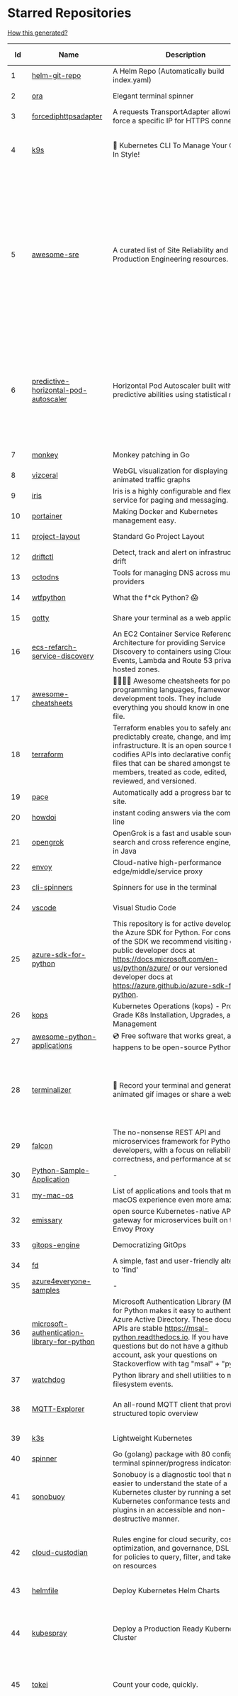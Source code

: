 # Starred Repositories  

[How this generated?](../master/USAGE.md)  

| Id 			| Name			| Description | Star Counts | Topics/Tags   | Last Updated 	|  
| ----------- | ----------- 	| ----------- | ----------- | ----------- 	| -----------   |  
|1|[helm-git-repo](https://github.com/yks0000/helm-git-repo.git)|A Helm Repo (Automatically build index.yaml)|1||6-4-2021|  
|2|[ora](https://github.com/sindresorhus/ora.git)|Elegant terminal spinner|7341||13-9-2021|  
|3|[forcediphttpsadapter](https://github.com/Roadmaster/forcediphttpsadapter.git)|A requests TransportAdapter allowing to force a specific IP for HTTPS connections.|36||1-11-2021|  
|4|[k9s](https://github.com/derailed/k9s.git)|🐶 Kubernetes CLI To Manage Your Clusters In Style!|14192|k9s, kubernetes, kubernetes-cli, kubernetes-clusters, k8s, k8s-cluster, go, golang|19-11-2021|  
|5|[awesome-sre](https://github.com/dastergon/awesome-sre.git)|A curated list of Site Reliability and Production Engineering resources.|7584|site-reliability-engineering, production, availability, monitoring, post-mortem, reliability-engineering, capacity-planning, service-level-agreement, scalability, reliability, alerting, on-call, site-reliability, postmortem, incident-response, sre, awesome, awesome-list, devops, list|25-9-2021|  
|6|[predictive-horizontal-pod-autoscaler](https://github.com/jthomperoo/predictive-horizontal-pod-autoscaler.git)|Horizontal Pod Autoscaler built with predictive abilities using statistical models|157|predictive-analytics, kubernetes, autoscaler, cpa, custompodautoscaler, custom-pod-autoscaler, horizontal-pod-autoscaler, predictions, statistical-models, replicas, autoscaling, hacktoberfest|31-8-2021|  
|7|[monkey](https://github.com/bouk/monkey.git)|Monkey patching in Go|2668||9-12-2019|  
|8|[vizceral](https://github.com/Netflix/vizceral.git)|WebGL visualization for displaying animated traffic graphs|3864||20-7-2019|  
|9|[iris](https://github.com/linkedin/iris.git)|Iris is a highly configurable and flexible service for paging and messaging.|638||16-11-2021|  
|10|[portainer](https://github.com/portainer/portainer.git)|Making Docker and Kubernetes management easy.|20217||19-11-2021|  
|11|[project-layout](https://github.com/golang-standards/project-layout.git)|Standard Go Project Layout|27723||22-8-2021|  
|12|[driftctl](https://github.com/cloudskiff/driftctl.git)|Detect, track and alert on infrastructure drift|1642||19-11-2021|  
|13|[octodns](https://github.com/octodns/octodns.git)|Tools for managing DNS across multiple providers|2071||19-11-2021|  
|14|[wtfpython](https://github.com/satwikkansal/wtfpython.git)|What the f*ck Python? 😱|27630||30-10-2021|  
|15|[gotty](https://github.com/yudai/gotty.git)|Share your terminal as a web application|15981||13-12-2017|  
|16|[ecs-refarch-service-discovery](https://github.com/awslabs/ecs-refarch-service-discovery.git)|An EC2 Container Service Reference Architecture for providing Service Discovery to containers using CloudWatch Events, Lambda and Route 53 private hosted zones. |437||25-7-2016|  
|17|[awesome-cheatsheets](https://github.com/LeCoupa/awesome-cheatsheets.git)|👩‍💻👨‍💻 Awesome cheatsheets for popular programming languages, frameworks and development tools. They include everything you should know in one single file.|25637||2-11-2021|  
|18|[terraform](https://github.com/hashicorp/terraform.git)|Terraform enables you to safely and predictably create, change, and improve infrastructure. It is an open source tool that codifies APIs into declarative configuration files that can be shared amongst team members, treated as code, edited, reviewed, and versioned.|29901||19-11-2021|  
|19|[pace](https://github.com/CodeByZach/pace.git)|Automatically add a progress bar to your site.|15359||28-7-2021|  
|20|[howdoi](https://github.com/gleitz/howdoi.git)|instant coding answers via the command line|9187||26-10-2021|  
|21|[opengrok](https://github.com/oracle/opengrok.git)|OpenGrok is a fast and usable source code search and cross reference engine, written in Java|3440||19-11-2021|  
|22|[envoy](https://github.com/envoyproxy/envoy.git)|Cloud-native high-performance edge/middle/service proxy|18385||19-11-2021|  
|23|[cli-spinners](https://github.com/sindresorhus/cli-spinners.git)|Spinners for use in the terminal|1869||1-10-2021|  
|24|[vscode](https://github.com/microsoft/vscode.git)|Visual Studio Code|124314||20-11-2021|  
|25|[azure-sdk-for-python](https://github.com/Azure/azure-sdk-for-python.git)|This repository is for active development of the Azure SDK for Python. For consumers of the SDK we recommend visiting our public developer docs at https://docs.microsoft.com/en-us/python/azure/ or our versioned developer docs at https://azure.github.io/azure-sdk-for-python. |2246||20-11-2021|  
|26|[kops](https://github.com/kubernetes/kops.git)|Kubernetes Operations (kops) - Production Grade K8s Installation, Upgrades, and Management|13519||20-11-2021|  
|27|[awesome-python-applications](https://github.com/mahmoud/awesome-python-applications.git)|💿 Free software that works great, and also happens to be open-source Python. |13204||11-10-2021|  
|28|[terminalizer](https://github.com/faressoft/terminalizer.git)|🦄 Record your terminal and generate animated gif images or share a web player|12092|terminal, record, capture, shot, bash, powershell, gif, animated, generate, theme, colors, font, repeat, command-line, shell, zsh, bash-profile, render, tty, pty|18-4-2020|  
|29|[falcon](https://github.com/falconry/falcon.git)|The no-nonsense REST API and microservices framework for Python developers, with a focus on reliability, correctness, and performance at scale.|8635||16-11-2021|  
|30|[Python-Sample-Application](https://github.com/uber/Python-Sample-Application.git)|-|349||9-3-2015|  
|31|[my-mac-os](https://github.com/nikitavoloboev/my-mac-os.git)|List of applications and tools that make my macOS experience even more amazing|18291||27-8-2021|  
|32|[emissary](https://github.com/emissary-ingress/emissary.git)|open source Kubernetes-native API gateway for microservices built on the Envoy Proxy|3557||18-11-2021|  
|33|[gitops-engine](https://github.com/argoproj/gitops-engine.git)|Democratizing GitOps|1228||3-11-2021|  
|34|[fd](https://github.com/sharkdp/fd.git)|A simple, fast and user-friendly alternative to 'find'|19507||17-11-2021|  
|35|[azure4everyone-samples](https://github.com/MarczakIO/azure4everyone-samples.git)|-|144||5-1-2021|  
|36|[microsoft-authentication-library-for-python](https://github.com/AzureAD/microsoft-authentication-library-for-python.git)|Microsoft Authentication Library (MSAL) for Python makes it easy to authenticate to Azure Active Directory. These documented APIs are stable https://msal-python.readthedocs.io. If you have questions but do not have a github account, ask your questions on Stackoverflow with tag "msal" + "python".|332||17-11-2021|  
|37|[watchdog](https://github.com/gorakhargosh/watchdog.git)|Python library and shell utilities to monitor filesystem events.|5027||1-10-2021|  
|38|[MQTT-Explorer](https://github.com/thomasnordquist/MQTT-Explorer.git)|An all-round MQTT client that provides a structured topic overview|1513|mqtt, mqtt-explorer, homeautomation, mqtt-client, mqtt-smarthome, mqtt-tool|11-8-2021|  
|39|[k3s](https://github.com/k3s-io/k3s.git)|Lightweight Kubernetes|18402|kubernetes, k8s|19-11-2021|  
|40|[spinner](https://github.com/briandowns/spinner.git)|Go (golang) package with 80 configurable terminal spinner/progress indicators.|1616|go, golang, spinner, statusbar, cli, terminal|21-6-2021|  
|41|[sonobuoy](https://github.com/vmware-tanzu/sonobuoy.git)|Sonobuoy is a diagnostic tool that makes it easier to understand the state of a Kubernetes cluster by running a set of Kubernetes conformance tests and other plugins in an accessible and non-destructive manner.|2427||19-11-2021|  
|42|[cloud-custodian](https://github.com/cloud-custodian/cloud-custodian.git)|Rules engine for cloud security, cost optimization, and governance, DSL in yaml for policies to query, filter, and take actions on resources|3893|aws, compliance, cloud, rules-engine, cloud-computing, management, serverless, lambda, gcp, azure|16-11-2021|  
|43|[helmfile](https://github.com/roboll/helmfile.git)|Deploy Kubernetes Helm Charts|3505|kubernetes, helm, chart|4-11-2021|  
|44|[kubespray](https://github.com/kubernetes-sigs/kubespray.git)|Deploy a Production Ready Kubernetes Cluster|11460|kubernetes-cluster, ansible, kubernetes, high-availability, bare-metal, gce, aws, kubespray, k8s-sig-cluster-lifecycle, hacktoberfest|19-11-2021|  
|45|[tokei](https://github.com/XAMPPRocky/tokei.git)|Count your code, quickly.|5731|tokei, cloc, badge, rust, windows, linux, macos, statistics, code, cli|19-11-2021|  
|46|[authelia](https://github.com/authelia/authelia.git)|The Single Sign-On Multi-Factor portal for web apps|10864|totp, u2f, ldap, nginx, sso-authentication, yubikey, two-factor-authentication, docker, cookie, kubernetes, sso, multifactor, push-notifications, traefik, mfa, two-factor, authentication, security, golang, 2fa|19-11-2021|  
|47|[GolangTraining](https://github.com/GoesToEleven/GolangTraining.git)|Training for Golang (go language)|7761||4-12-2018|  
|48|[wrk2](https://github.com/giltene/wrk2.git)|A constant throughput, correct latency recording variant of wrk|3256||24-9-2019|  
|49|[schedule](https://github.com/dbader/schedule.git)|Python job scheduling for humans.|9190||26-6-2021|  
|50|[vscode-debug-visualizer](https://github.com/hediet/vscode-debug-visualizer.git)|An extension for VS Code that visualizes data during debugging.|7097|vscode-extension, hacktoberfest, visualization|19-8-2021|  
|51|[golang-web-dev](https://github.com/GoesToEleven/golang-web-dev.git)|-|2824||13-12-2019|  
|52|[kube2iam](https://github.com/jtblin/kube2iam.git)|kube2iam  provides different AWS IAM roles for pods running on Kubernetes|1753|kubernetes, aws|10-3-2021|  
|53|[sre-interview-prep-guide](https://github.com/mxssl/sre-interview-prep-guide.git)|Site Reliability Engineer Interview Preparation Guide|2346|study, preparation, sre, sre-interview, interview-preparation, site-reliability-engineer|6-11-2021|  
|54|[game_control](https://github.com/ChoudharyChanchal/game_control.git)|-|747||19-7-2020|  
|55|[terratest](https://github.com/gruntwork-io/terratest.git)| Terratest is a Go library that makes it easier to write automated tests for your infrastructure code.|5720|devops, testing, testing-library, aws, terraform, packer, docker, golang|19-11-2021|  
|56|[terraform-provider-restapi](https://github.com/Mastercard/terraform-provider-restapi.git)|A terraform provider to manage objects in a RESTful API|529||6-9-2021|  
|57|[shiv](https://github.com/linkedin/shiv.git)|shiv is a command line utility for building fully self contained Python zipapps as outlined in PEP 441, but with all their dependencies included.|1268||18-11-2021|  
|58|[sanic](https://github.com/sanic-org/sanic.git)|Async Python 3.7+ web server/framework   Build fast. Run fast.|15601||19-11-2021|  
|59|[kubewatch](https://github.com/bitnami-labs/kubewatch.git)|Watch k8s events and trigger Handlers|2247||10-9-2020|  
|60|[containerd](https://github.com/containerd/containerd.git)|An open and reliable container runtime|9715||19-11-2021|  
|61|[python-telegram-bot](https://github.com/python-telegram-bot/python-telegram-bot.git)|We have made you a wrapper you can't refuse|16968||10-11-2021|  
|62|[Terraform-012](https://github.com/addamstj/Terraform-012.git)|Code for the Terraform course|43||6-7-2020|  
|63|[schema](https://github.com/keleshev/schema.git)|Schema validation just got Pythonic|2462||20-10-2021|  
|64|[pygradle](https://github.com/linkedin/pygradle.git)|Using Gradle to build Python projects|544|gradle, python, linkedin|3-3-2020|  
|65|[brooklin](https://github.com/linkedin/brooklin.git)|An extensible distributed system for reliable nearline data streaming at scale|733||10-11-2021|  
|66|[onedev](https://github.com/theonedev/onedev.git)|Super Easy All-In-One DevOps Platform|4791|git, devops, docker, kubernetes, continuous-integration, continuous-deployment, issue-tracker|20-11-2021|  
|67|[docker_practice](https://github.com/yeasy/docker_practice.git)|Learn and understand Docker technologies, with real DevOps practice!|19587||8-11-2021|  
|68|[ksonnet](https://github.com/ksonnet/ksonnet.git)|A CLI-supported framework that streamlines writing and deployment of Kubernetes configurations to multiple clusters.|1151||5-2-2019|  
|69|[dokku](https://github.com/dokku/dokku.git)|A docker-powered PaaS that helps you build and manage the lifecycle of applications|22076||19-11-2021|  
|70|[benten](https://github.com/intuit/benten.git)|Chatbot Development Framework (with Slack integration for Jira and Jenkins)|124||31-3-2021|  
|71|[diagrams](https://github.com/mingrammer/diagrams.git)|:art: Diagram as Code for prototyping cloud system architectures|15504||21-8-2021|  
|72|[charts](https://github.com/helm/charts.git)|⚠️(OBSOLETE) Curated applications for Kubernetes|15313|kubernetes, charts, helm|24-5-2021|  
|73|[linkerd2](https://github.com/linkerd/linkerd2.git)|Ultralight, security-first service mesh for Kubernetes. Main repo for Linkerd 2.x.|7785|service-mesh, rust, golang, kubernetes, linkerd, cloud-native|19-11-2021|  
|74|[awesome-gcp-certifications](https://github.com/sathishvj/awesome-gcp-certifications.git)|Google Cloud Platform Certification resources.|2089|google-cloud-platform, certification, gcp, cloud|12-10-2021|  
|75|[lens](https://github.com/lensapp/lens.git)|Lens - The Kubernetes IDE|16241|kubernetes, kubernetes-ui, kubernetes-dashboard, cloud-native, devops, containers|19-11-2021|  
|76|[microservices-demo](https://github.com/GoogleCloudPlatform/microservices-demo.git)|Sample cloud-native application with 10 microservices showcasing Kubernetes, Istio, gRPC and OpenCensus.|11204|kubernetes, grpc, istio, opencensus, gke, skaffold, sample-application, google-cloud|17-11-2021|  
|77|[google-maps-services-python](https://github.com/googlemaps/google-maps-services-python.git)|Python client library for Google Maps API Web Services|3412|python, client-library|1-10-2021|  
|78|[x509-certificate-exporter](https://github.com/enix/x509-certificate-exporter.git)|A Prometheus exporter to monitor x509 certificates expiration in Kubernetes clusters or standalone|128|prometheus-exporter, kubernetes, monitoring-tool, certificates, expiration-monitoring, dashboard, grafana-dashboard, certificates-focusing, alert|18-11-2021|  
|79|[flamethrower](https://github.com/DNS-OARC/flamethrower.git)|a DNS performance and functional testing utility supporting UDP, TCP, DoT and DoH (by @ns1labs)|240|dns, performance, functional-testing|20-9-2021|  
|80|[wrk](https://github.com/wg/wrk.git)|Modern HTTP benchmarking tool|30612||7-2-2021|  
|81|[kind](https://github.com/kubernetes-sigs/kind.git)|Kubernetes IN Docker - local clusters for testing Kubernetes|8786|k8s-sig-testing, kubernetes, kubeadm, golang, docker, podman|19-11-2021|  
|82|[trafficserver](https://github.com/apache/trafficserver.git)|Apache Traffic Server™ is a fast, scalable and extensible HTTP/1.1 and HTTP/2 compliant caching proxy server.|1398|proxy, cdn, cache, apache, hacktoberfest|19-11-2021|  
|83|[teleport](https://github.com/gravitational/teleport.git)|Certificate authority and access plane for SSH, Kubernetes, web applications, and databases|10424|ssh, go, bastion, teleport-binaries, certificate, golang, cluster, teleport, firewall, security, jumpserver, rbac, audit, pam, kubernetes, kubernetes-access, firewalls, clusters, database-access, postgres|19-11-2021|  
|84|[cilium](https://github.com/cilium/cilium.git)|eBPF-based Networking, Security, and Observability|9595|containers, bpf, security, kubernetes, kubernetes-networking, cni, kernel, loadbalancing, monitoring, troubleshooting, xdp, ebpf, k8s, observability, networking|19-11-2021|  
|85|[pulumi](https://github.com/pulumi/pulumi.git)|Pulumi - Modern Infrastructure as Code. Any cloud, any language 🚀|10614|infrastructure-as-code, serverless, containers, aws, azure, gcp, kubernetes, cloud, cloud-computing, iac, csharp, typescript, javascript, golang, go, dotnet, fsharp, python|20-11-2021|  
|86|[http2smugl](https://github.com/neex/http2smugl.git)|-|335||10-11-2021|  
|87|[rook](https://github.com/rook/rook.git)|Storage Orchestration for Kubernetes|9237|storage, kubernetes, ceph, storage-cluster, docker, cloud-native, etcd, cncf|19-11-2021|  
|88|[awesome-algorithms](https://github.com/tayllan/awesome-algorithms.git)|A curated list of awesome places to learn and/or practice algorithms.|10440||7-7-2021|  
|89|[python-prompt-toolkit](https://github.com/prompt-toolkit/python-prompt-toolkit.git)|Library for building powerful interactive command line applications in Python|7391||3-11-2021|  
|90|[aws-eks-best-practices](https://github.com/aws/aws-eks-best-practices.git)|A best practices guide for day 2 operations, including operational excellence, security, reliability, performance efficiency, and cost optimization.|712||19-11-2021|  
|91|[boulder](https://github.com/letsencrypt/boulder.git)|An ACME-based certificate authority, written in Go. |4065|boulder, go, acme, certificate-authority, tls, lets-encrypt, ca, pki, rfc8555|19-11-2021|  
|92|[rest.li](https://github.com/linkedin/rest.li.git)|Rest.li is a REST+JSON framework for building robust, scalable service architectures using dynamic discovery and simple asynchronous APIs.|2156||12-11-2021|  
|93|[zuul](https://github.com/Netflix/zuul.git)|Zuul is a gateway service that provides dynamic routing, monitoring, resiliency, security, and more.|11506||12-11-2021|  
|94|[kubernetes-handbook](https://github.com/rootsongjc/kubernetes-handbook.git)|Kubernetes中文指南/云原生应用架构实践手册 -  https://jimmysong.io/kubernetes-handbook|9277|kubernetes, cloud-native, service-mesh, handbook, cncf, gitbook|18-11-2021|  
|95|[awesome-readme](https://github.com/matiassingers/awesome-readme.git)|A curated list of awesome READMEs|10753|awesome-list, awesome, list, readme|28-10-2021|  
|96|[terraform-multi-account](https://github.com/inovex/terraform-multi-account.git)|Some example how toadress multiple aws accounts with Terraform|20||12-6-2018|  
|97|[kubesphere](https://github.com/kubesphere/kubesphere.git)|The container platform tailored for Kubernetes multi-cloud, datacenter, and edge management ⎈ 🖥 ☁️|7873|devops, container-management, k8s, cncf, cloud-native, servicemesh, kubesphere, kubernetes-platform-solution, kubernetes, jenkins, istio, observability, multi-cluster, hacktoberfest|18-11-2021|  
|98|[haproxy](https://github.com/haproxy/haproxy.git)|HAProxy Load Balancer's development branch (mirror of git.haproxy.org)|2405|haproxy, load-balancer, reverse-proxy, proxy, http, http2, cache, fastcgi, high-availability, https, ipv6, proxy-protocol, ddos-mitigation, tls13, high-performance, caching|19-11-2021|  
|99|[kubernetes-external-secrets](https://github.com/external-secrets/kubernetes-external-secrets.git)|Integrate external secret management systems with Kubernetes|2348|kubernetes, secrets-management, aws, aws-secrets-manager, vault, hashicorp, kubernetes-external-secrets, secrets-manager|17-11-2021|  
|100|[gloo](https://github.com/solo-io/gloo.git)|The Feature-rich, Kubernetes-native, Next-Generation API Gateway Built on Envoy|3196|gloo, envoy, api-gateway, serverless, api-management, kubernetes, kubernetes-ingress-controller, microservices, hybrid-apps, legacy-apps, grpc, cloud-native, envoy-proxy|19-11-2021|  
|101|[mux](https://github.com/gorilla/mux.git)|A powerful HTTP router and URL matcher for building Go web servers with 🦍|15479|mux, go, gorilla, router, http, middleware|14-9-2021|  
|102|[boundary](https://github.com/hashicorp/boundary.git)|Boundary enables identity-based access management for dynamic infrastructure. |3064|hashicorp, security, zero-trust, hacktoberfest|19-11-2021|  
|103|[slate](https://github.com/slatedocs/slate.git)|Beautiful static documentation for your API|33349|slate, api-documentation, api, static-site-generator|27-8-2021|  
|104|[guacamole-server](https://github.com/apache/guacamole-server.git)|Mirror of Apache Guacamole Server|1867|guacamole, c, network-client, java, network-server, javascript|8-11-2021|  
|105|[seaweedfs](https://github.com/chrislusf/seaweedfs.git)|SeaweedFS is a fast distributed storage system for blobs, objects, files, and data lake, for billions of files! Blob store has O(1) disk seek, cloud tiering. Filer supports Cloud Drive, cross-DC active-active replication, Kubernetes, POSIX FUSE mount, S3 API, S3 Gateway, Hadoop, WebDAV, encryption, Erasure Coding.|13166|distributed-storage, distributed-systems, s3, hdfs, fuse, distributed-file-system, hadoop-hdfs, posix, tiered-file-system, kubernetes, replication, object-storage, s3-storage, seaweedfs, erasure-coding, blob-storage, cloud-drive|17-11-2021|  
|106|[pendulum](https://github.com/sdispater/pendulum.git)|Python datetimes made easy|4601|python, datetime, date, time, python3, timezones|19-10-2021|  
|107|[Reloader](https://github.com/stakater/Reloader.git)|A Kubernetes controller to watch changes in ConfigMap and Secrets and do rolling upgrades on Pods with their associated Deployment, StatefulSet, DaemonSet and DeploymentConfig – [✩Star] if you're using it!|2786|kubernetes, openshift, configmap, secrets, pods, deployments, daemonset, statefulsets, k8s, watch-changes, deploymentconfigs|8-11-2021|  
|108|[arrow](https://github.com/arrow-py/arrow.git)|Better dates & times for Python|7659|python, arrow, datetime, date, time, timestamp, timezones, hacktoberfest|5-11-2021|  
|109|[kubetools](https://github.com/collabnix/kubetools.git)|Kubetools - Curated List of Kubernetes Tools|335|hacktoberfest, hacktoberfest2020, kubernetes, helm, helmpack, helmcharts, jenkins, iot, monitoring, monitoring-tool, prometheus, thanos, grafana, kubernetes-clusters, kubernetes-operational, kubernetes-resource, k8s-cluster, kubernetes-cli|8-11-2021|  
|110|[halo](https://github.com/manrajgrover/halo.git)|💫 Beautiful spinners for terminal, IPython and Jupyter|2526|halo, spinner, python, jupyter, ora, ipython, async|9-11-2020|  
|111|[terraform-aws-devops](https://github.com/antonbabenko/terraform-aws-devops.git)|Info about many of my Terraform, AWS, and DevOps projects.|226|terraform, infrastructure-as-code, aws, aws-community, antonbabenko|13-5-2021|  
|112|[gods](https://github.com/emirpasic/gods.git)|GoDS (Go Data Structures). Containers (Sets, Lists, Stacks, Maps, Trees), Sets (HashSet, TreeSet, LinkedHashSet), Lists (ArrayList, SinglyLinkedList, DoublyLinkedList), Stacks (LinkedListStack, ArrayStack), Maps (HashMap, TreeMap, HashBidiMap, TreeBidiMap, LinkedHashMap), Trees (RedBlackTree, AVLTree, BTree, BinaryHeap), Comparators, Iterators, Enumerables, Sort, JSON|10759|go, golang, data-structure, map, tree, set, list, stack, iterator, enumerable, sort, avl-tree, red-black-tree, b-tree, binary-heap|18-11-2020|  
|113|[octant](https://github.com/vmware-tanzu/octant.git)|Highly extensible platform for developers to better understand the complexity of Kubernetes clusters.|5582|golang, octant, kubernetes-clusters, go, kubernetes|16-11-2021|  
|114|[jsonnet](https://github.com/google/jsonnet.git)|Jsonnet - The data templating language|5208|jsonnet, configuration, config, functional, json|31-10-2021|  
|115|[sops](https://github.com/mozilla/sops.git)|Simple and flexible tool for managing secrets|8620|security, secret-distribution, devops, aws, pgp, gcp, secret-management, azure, sops|8-4-2021|  
|116|[truffleHog](https://github.com/trufflesecurity/truffleHog.git)|Searches through git repositories for high entropy strings and secrets, digging deep into commit history|6145|entropy, secret, entropy-checks, regex, trufflehog|20-10-2021|  
|117|[pre-commit-terraform](https://github.com/antonbabenko/pre-commit-terraform.git)|pre-commit git hooks to take care of Terraform configurations|1373|git-hooks, terraform, code-style, hooks, pre-commit, automation|17-11-2021|  
|118|[minikube](https://github.com/kubernetes/minikube.git)|Run Kubernetes locally|22408|minikube, kubernetes, cluster, containers, go, cncf|18-11-2021|  
|119|[ingress-nginx](https://github.com/kubernetes/ingress-nginx.git)|NGINX Ingress Controller for Kubernetes|11559|ingress-controller, kubernetes, nginx|19-11-2021|  
|120|[faker](https://github.com/joke2k/faker.git)|Faker is a Python package that generates fake data for you.|13293|python, fake, testing, dataset, fake-data, test-data, test-data-generator|15-11-2021|  
|121|[kubernetes-the-hard-way](https://github.com/kelseyhightower/kubernetes-the-hard-way.git)|Bootstrap Kubernetes the hard way on Google Cloud Platform. No scripts.|29012||2-5-2021|  
|122|[terraform-best-practices](https://github.com/antonbabenko/terraform-best-practices.git)|Terraform best practices (constantly updating)|1120|terraform, terraform-configurations, best-practices, free, terraform-modules|13-10-2021|  
|123|[dapr](https://github.com/dapr/dapr.git)|Dapr is a portable, event-driven, runtime for building distributed applications across cloud and edge.|15535|microservices, microservice, kubernetes, sidecar, state-management, event-driven, pubsub, serverless, containers|19-11-2021|  
|124|[doitlive](https://github.com/sloria/doitlive.git)|Because sometimes you need to do it live|3065|command-line, presentations, python, live-coding, cli, click, bash, zsh, ipython, script, hacktoberfest|24-5-2021|  
|125|[grequests](https://github.com/spyoungtech/grequests.git)|Requests + Gevent = <3|3900||4-10-2021|  
|126|[Public-APIs](https://github.com/n0shake/Public-APIs.git)|📚 A public list of APIs from round the web.|17546||6-11-2021|  
|127|[hubot-slack](https://github.com/slackapi/hubot-slack.git)|Slack Developer Kit for Hubot|2260|hubot-adapter, hubot, coffeescript, slack, slack-app, bot|25-8-2021|  
|128|[ohmyzsh](https://github.com/ohmyzsh/ohmyzsh.git)|🙃   A delightful community-driven (with 1900+ contributors) framework for managing your zsh configuration. Includes 300+ optional plugins (rails, git, macOS, hub, docker, homebrew, node, php, python, etc), 140+ themes to spice up your morning, and an auto-update tool so that makes it easy to keep up with the latest updates from the community.|136388|shell, zsh-configuration, theme, terminal, productivity, hacktoberfest, zsh, cli, cli-app, themes, plugins, plugin-framework|17-11-2021|  
|129|[statsd](https://github.com/statsd/statsd.git)|Daemon for easy but powerful stats aggregation|16137|statsd, graphite, javascript, metrics, nodejs|27-8-2020|  
|130|[influxdb](https://github.com/influxdata/influxdb.git)|Scalable datastore for metrics, events, and real-time analytics|22423|influxdb, monitoring, database, time-series, metrics, go, react|19-11-2021|  
|131|[terraform-course](https://github.com/wardviaene/terraform-course.git)|Course files for my Udemy course about Terraform|1166||31-8-2021|  
|132|[jq](https://github.com/stedolan/jq.git)|Command-line JSON processor|20696||24-10-2021|  
|133|[Gooey](https://github.com/chriskiehl/Gooey.git)|Turn (almost) any Python command line program into a full GUI application with one line|15061||12-6-2021|  
|134|[fortio-operator](https://github.com/verfio/fortio-operator.git)|Load Testing Operator within the Kubernetes cluster and outside of it.|31||18-3-2019|  
|135|[Python-for-Algorithms--Data-Structures--and-Interviews](https://github.com/jmportilla/Python-for-Algorithms--Data-Structures--and-Interviews.git)|Files for Udemy Course on Algorithms and Data Structures|1904||26-12-2017|  
|136|[fish-shell](https://github.com/fish-shell/fish-shell.git)|The user-friendly command line shell.|17727||20-11-2021|  
|137|[ultimate-go](https://github.com/hoanhan101/ultimate-go.git)|The Ultimate Go Study Guide|14628|golang, computer-systems, programming, ebook, study-guide|17-9-2021|  
|138|[go-leetcode](https://github.com/austingebauer/go-leetcode.git)|A collection of 100+ popular LeetCode problems solved in Go.|1674|leetcode, ctci|10-3-2021|  
|139|[poetry](https://github.com/python-poetry/poetry.git)|Python dependency management and packaging made easy.|17140|python, dependency-manager, package-manager, packaging, hacktoberfest|20-11-2021|  
|140|[awesome-macOS](https://github.com/iCHAIT/awesome-macOS.git)|  A curated list of awesome applications, softwares, tools and shiny things for macOS.|12424|macos, mac, awesome-list, apple, awesome-lists, awesome, list|31-10-2021|  
|141|[http-api-design](https://github.com/interagent/http-api-design.git)|HTTP API design guide extracted from work on the Heroku Platform API|13509||18-11-2021|  
|142|[system-design-interview](https://github.com/checkcheckzz/system-design-interview.git)|System design interview for IT companies|16161|interview, interview-questions, interview-preparation, design-systems, system, system-design|23-12-2020|  
|143|[sanic-prometheus](https://github.com/dkruchinin/sanic-prometheus.git)|Prometheus metrics for Sanic,  an async python web server|66|python, prometheus, sanic, monitoring|12-10-2020|  
|144|[xdp-tutorial](https://github.com/xdp-project/xdp-tutorial.git)|XDP tutorial|1027|xdp, bpf, libbpf, tutorial|7-10-2021|  
|145|[awesome-hyper](https://github.com/bnb/awesome-hyper.git)|🖥 Delightful Hyper plugins, themes, and resources|9663|hyper, hyperterm, zeit, terminal, awesome, awesome-list|13-7-2021|  
|146|[katran](https://github.com/facebookincubator/katran.git)|A high performance layer 4 load balancer|3371||19-11-2021|  
|147|[linkedin-skill-assessments-quizzes](https://github.com/Ebazhanov/linkedin-skill-assessments-quizzes.git)|Full reference of LinkedIn answers 2021 for skill assessments, LinkedIn test, questions and answers (aws-lambda, rest-api, javascript, react, git, html, jquery, mongodb, java, Go, python, machine-learning, power-point) linkedin excel test lösungen, linkedin machine learning test|6576|linkedin, quiz-questions, answers, assessment, quiz, linkedin-questions, free, hacktoberfest, hacktoberfest2020, exam, skills, stargazers, hacktoberfest2021, golang|19-11-2021|  
|148|[awesome-microservices](https://github.com/mfornos/awesome-microservices.git)|A curated list of Microservice Architecture related principles and technologies.|10568|awesome, microservices, microservices-architecture, cloud-native, cloud-computing|20-8-2021|  
|149|[flask-celery-example](https://github.com/miguelgrinberg/flask-celery-example.git)|This repository contains the example code for my blog article Using Celery with Flask.|1008||12-9-2021|  
|150|[ace](https://github.com/ajaxorg/ace.git)|Ace (Ajax.org Cloud9 Editor)|23789||8-11-2021|  
|151|[coding-interview-university](https://github.com/jwasham/coding-interview-university.git)|A complete computer science study plan to become a software engineer.|197451|computer-science, interview, programming-interviews, study-plan, data-structures, algorithms, software-engineering, algorithm, coding-interviews, interview-prep, coding-interview, interview-preparation|19-11-2021|  
|152|[awesome-flask](https://github.com/humiaozuzu/awesome-flask.git)|A curated list of awesome Flask resources and plugins|10252|flask, flask-resources, awesome|17-9-2019|  
|153|[chef](https://github.com/chef/chef.git)|Chef Infra, a powerful automation platform that transforms infrastructure into code automating how infrastructure is configured, deployed and managed across any environment, at any scale|6741|chef, devops, cfgmgt, infrastructure, automation, deployment, hacktoberfest|19-11-2021|  
|154|[terminals-are-sexy](https://github.com/k4m4/terminals-are-sexy.git)|💥 A curated list of Terminal frameworks, plugins & resources for CLI lovers.|10203|terminal, curated-list, awesome-lists, cli-lovers|13-12-2020|  
|155|[flower](https://github.com/mher/flower.git)|Real-time monitor and web admin for Celery distributed task queue|5002|celery, task-queue, monitoring, administration, workers, rabbitmq, redis, python, asynchronous|19-10-2021|  
|156|[dockerfiles](https://github.com/jessfraz/dockerfiles.git)|Various Dockerfiles I use on the desktop and on servers.|12148|dockerfiles, bash, docker, dockerfile, linux, shell, containers|27-3-2021|  
|157|[cobra](https://github.com/spf13/cobra.git)|A Commander for modern Go CLI interactions|23968|cobra, cobra-library, cobra-generator, posix-compliant-flags, command-cobra, cli-app, command-line, commandline, command, cli, go, golang, golang-library, golang-application, subcommands, posix|16-11-2021|  
|158|[learnopencv](https://github.com/spmallick/learnopencv.git)|Learn OpenCV  : C++ and Python Examples|15194|computer-vision, machine-learning, ai, deep-learning, deep-neural-networks, deeplearning, computervision, opencv, opencv-python, opencv-library, opencv3, opencv-cpp, opencv-tutorial|20-10-2021|  
|159|[nginx-admins-handbook](https://github.com/trimstray/nginx-admins-handbook.git)|How to improve NGINX performance, security, and other important things.|12426|nginx, nginx-proxy, nginx-configuration, security, performance, http, https, ssllabs, notes, cheatsheet, reference, handbook, best-practices, hacks, snippets, tengine, openresty|20-10-2021|  
|160|[troposphere](https://github.com/cloudtools/troposphere.git)|troposphere - Python library to create AWS CloudFormation descriptions|4582|aws-cloudformation, cloudformation, python, python3|20-11-2021|  
|161|[typing](https://github.com/python/typing.git)|Python static typing home. Contains the source for typing_extensions and the documentation. Also hosts a user help forum.|1062|python, types, typing, static-typing, gradual-typing|19-11-2021|  
|162|[bokeh](https://github.com/bokeh/bokeh.git)|Interactive Data Visualization in the browser, from  Python|15735|bokeh, python, interactive-plots, javascript, visualization, plotting, plots, data-visualisation, notebooks, jupyter, visualisation, numfocus|19-11-2021|  
|163|[aws-load-balancer-controller](https://github.com/kubernetes-sigs/aws-load-balancer-controller.git)|A Kubernetes controller for Elastic Load Balancers|2542|kubernetes-ingress-controller, aws, ingress-resource, kubernetes, ingress, k8s-sig-aws|19-11-2021|  
|164|[engineering-blogs](https://github.com/kilimchoi/engineering-blogs.git)|A curated list of engineering blogs|20511|engineering-blogs, tech, programming-blogs, software-development, lists|2-7-2021|  
|165|[locust](https://github.com/locustio/locust.git)|Scalable user load testing tool written in Python|17564|locust, python, load-testing, performance-testing, http, benchmarking, load-generator|19-11-2021|  
|166|[argo-workflows](https://github.com/argoproj/argo-workflows.git)|Workflow engine for Kubernetes|9702|workflow, kubernetes, argo, dag, knative, airflow, machine-learning, argo-workflows, workflow-engine, hacktoberfest, cloud-native, cncf, k8s|19-11-2021|  
|167|[mypy](https://github.com/python/mypy.git)|Optional static typing for Python|11843|python, types, typing, typechecker, linter|19-11-2021|  
|168|[wtf](https://github.com/wtfutil/wtf.git)|The personal information dashboard for your terminal|12897|golang, dashboard, terminal, tui, cui, go, devops, wtf, wtfutil, hacktoberfest|19-11-2021|  
|169|[goaccess](https://github.com/allinurl/goaccess.git)|GoAccess is a real-time web log analyzer and interactive viewer that runs in a terminal in *nix systems or through your browser.|13981|goaccess, c, real-time, data-analysis, analytics, nginx, apache, webserver, web-analytics, monitoring, dashboard, command-line, gdpr, privacy, cli, tui, google-analytics, ncurses, terminal|19-11-2021|  
|170|[cheatsheets.pdf](https://github.com/qg0/cheatsheets.pdf.git)|📚 Various cheatsheets in PDF|187|pandas, keras, python, django, deep-learning, scikit-learn, skipy, numpy, python3, django-framework, r, jupyter, jython, ipython, cheatsheet, apache-spark, cheat-sheets, cheatsheets, jquery, php|19-3-2021|  
|171|[kapacitor](https://github.com/influxdata/kapacitor.git)|Open source framework for processing, monitoring, and alerting on time series data|2086|kapacitor, monitoring, time-series|19-11-2021|  
|172|[osquery](https://github.com/osquery/osquery.git)|SQL powered operating system instrumentation, monitoring, and analytics.|18399|security, monitoring, intrusion-detection, sql, hacktoberfest|17-11-2021|  
|173|[awesome-pentest](https://github.com/enaqx/awesome-pentest.git)|A collection of awesome penetration testing resources, tools and other shiny things|15062|awesome, awesome-list|3-11-2021|  
|174|[argo-cd](https://github.com/argoproj/argo-cd.git)|Declarative continuous deployment for Kubernetes.|7637|argo, kubernetes, continuous-deployment, gitops, continuous-delivery, docker, cd, cicd, pipeline, devops, ci-cd, argo-cd, ksonnet, helm, hacktoberfest|20-11-2021|  
|175|[yaspin](https://github.com/pavdmyt/yaspin.git)|A lightweight terminal spinner for Python with safe pipes and redirects 🎁|478|spinner, terminal, cli-utilities, python, loader, unix, easy-to-use, python-library, awesome, console, cli, utilities|14-11-2021|  
|176|[chaosmonkey](https://github.com/Netflix/chaosmonkey.git)|Chaos Monkey is a resiliency tool that helps applications tolerate random instance failures.|11501||30-10-2020|  
|177|[awesome-sysadmin](https://github.com/awesome-foss/awesome-sysadmin.git)|A curated list of amazingly awesome open source sysadmin resources.|12409|awesome, awesome-list, sysadmin, list|7-10-2021|  
|178|[grafana](https://github.com/grafana/grafana.git)|The open and composable observability and data visualization platform. Visualize metrics, logs, and traces from multiple sources like Prometheus, Loki, Elasticsearch, InfluxDB, Postgres and many more. |44962|grafana, monitoring, analytics, metrics, influxdb, prometheus, elasticsearch, alerting, data-visualization, go, dashboard, business-intelligence, mysql, postgres, hacktoberfest|20-11-2021|  
|179|[salt](https://github.com/saltstack/salt.git)|Software to automate the management and configuration of any infrastructure or application at scale. Get access to the Salt software package repository here: |12042|python, configuration-management, remote-execution, infrastructure-management, zeromq, event-stream, event-management, cloud-providers, cloud-management, cloud-provisioning, infrasructure, infrastructure-automation, infrastructure-as-code, infrastructure-as-a-code, iot, edge, cloud|18-11-2021|  
|180|[hyper](https://github.com/vercel/hyper.git)|A terminal built on web technologies|37290|terminal, javascript, html, css, react, terminal-emulators, hyper, macos, linux|17-11-2021|  
|181|[recommenders](https://github.com/microsoft/recommenders.git)|Best Practices on Recommendation Systems|11648|machine-learning, recommender, ranking, deep-learning, python, jupyter-notebook, recommendation-algorithm, rating, operationalization, kubernetes, azure, microsoft, recommendation-system, recommendation-engine, recommendation, data-science, tutorial, artificial-intelligence|23-9-2021|  
|182|[cdk8s](https://github.com/cdk8s-team/cdk8s.git)|Define Kubernetes native apps and abstractions using object-oriented programming|2652||19-11-2021|  
|183|[bcc](https://github.com/iovisor/bcc.git)|BCC - Tools for BPF-based Linux IO analysis, networking, monitoring, and more|12981||19-11-2021|  
|184|[traefik](https://github.com/traefik/traefik.git)|The Cloud Native Application Proxy|35735|microservice, docker, marathon, mesos, consul, etcd, kubernetes, load-balancer, reverse-proxy, zookeeper, letsencrypt, golang, go|16-11-2021|  
|185|[fasthttp](https://github.com/valyala/fasthttp.git)|Fast HTTP package for Go. Tuned for high performance. Zero memory allocations in hot paths. Up to 10x faster than net/http|16421||13-11-2021|  
|186|[terraform-cdk](https://github.com/hashicorp/terraform-cdk.git)|Define infrastructure resources using programming constructs and provision them using HashiCorp Terraform|2916|terraform, cdk, cdktf|19-11-2021|  
|187|[telegraf](https://github.com/influxdata/telegraf.git)|The plugin-driven server agent for collecting & reporting metrics.|10786|telegraf, monitoring, time-series, metrics|19-11-2021|  
|188|[istio](https://github.com/istio/istio.git)|Connect, secure, control, and observe services.|28713|microservices, service-mesh, lyft-envoy, kubernetes, api-management, circuit-breaker, polyglot-microservices, enforce-policies, proxies, microservice, envoy, consul, nomad, request-routing, resiliency, fault-injection|20-11-2021|  
|189|[professional-programming](https://github.com/charlax/professional-programming.git)|A collection of full-stack resources for programmers.|15888|read-articles, programmer, professional, scalability, concepts, documentation, lessons-learned, engineer, programming-language, learning, architecture, computer-science|9-11-2021|  
|190|[skaffold](https://github.com/GoogleContainerTools/skaffold.git)|Easy and Repeatable Kubernetes Development|12138|kubernetes, developer-tools, docker, containers|18-11-2021|  
|191|[fortio](https://github.com/fortio/fortio.git)|Fortio load testing library, command line tool, advanced echo server and web UI in go (golang). Allows to specify a set query-per-second load and record latency histograms and other useful stats.|2158|golang, golang-library, golang-application, performance, performance-testing, performance-visualization, http, grpc, proxy, go|17-11-2021|  
|192|[project-based-learning](https://github.com/practical-tutorials/project-based-learning.git)|Curated list of project-based tutorials|59268|tutorial, project, beginner-project, webdevelopment, python, javascript, cpp, golang|14-9-2021|  
|193|[sceptre](https://github.com/Sceptre/sceptre.git)|Build better AWS infrastructure|1261|aws, cloudformation, infrastructure, python, devops, cloud, sceptre|18-11-2021|  
|194|[ansible](https://github.com/ansible/ansible.git)|Ansible is a radically simple IT automation platform that makes your applications and systems easier to deploy and maintain. Automate everything from code deployment to network configuration to cloud management, in a language that approaches plain English, using SSH, with no agents to install on remote systems. https://docs.ansible.com.|50787|python, ansible, hacktoberfest|20-11-2021|  
|195|[textual](https://github.com/willmcgugan/textual.git)|Textual is a TUI (Text User Interface) framework for Python inspired by modern web development.|6147|terminal, python, tui, rich|17-10-2021|  
|196|[kustomize](https://github.com/kubernetes-sigs/kustomize.git)|Customization of kubernetes YAML configurations|7786|k8s-sig-cli, hacktoberfest|19-11-2021|  
|197|[wait-for-it](https://github.com/vishnubob/wait-for-it.git)|Pure bash script to test and wait on the availability of a TCP host and port|7117||22-8-2020|  
|198|[git-standup](https://github.com/kamranahmedse/git-standup.git)|Recall what you did on the last working day. Psst! or be nosy and find what someone else in your team did ;-)|7032|standup, git-standup, agile, meeting, git, git-addons, git-|30-9-2021|  
|199|[examples](https://github.com/kubernetes/examples.git)|Kubernetes application example tutorials|4566||4-11-2021|  
|200|[argo-rollouts](https://github.com/argoproj/argo-rollouts.git)|Progressive Delivery for Kubernetes|1209|gitops, canary, bluegreen, kubernetes, argoproj, deployments, experiments, argo-rollouts, progressive-delivery|19-11-2021|  
|201|[kraken](https://github.com/uber/kraken.git)|P2P Docker registry capable of distributing TBs of data in seconds|4796|docker, docker-registry, container, docker-image, p2p, bittorrent|12-1-2021|  
|202|[GoCasts](https://github.com/StephenGrider/GoCasts.git)|Companion Repo to https://www.udemy.com/go-the-complete-developers-guide/|1451||25-8-2017|  
|203|[stern](https://github.com/wercker/stern.git)|⎈ Multi pod and container log tailing for Kubernetes|5544|kubernetes, tail, devops, logging, debugging|5-7-2019|  
|204|[flux](https://github.com/fluxcd/flux.git)|Successor: https://github.com/fluxcd/flux2 — The GitOps Kubernetes operator|6642|kubernetes, gitops, continuous-deployment, continuous-delivery, helm, kustomize, monitoring|16-11-2021|  
|205|[nativefier](https://github.com/nativefier/nativefier.git)|Make any web page a desktop application|29037|nodejs, electron, linux, windows, macos, desktop-application|10-11-2021|  
|206|[machine](https://github.com/docker/machine.git)|Machine management for a container-centric world|6470||2-9-2019|  
|207|[autoscaler](https://github.com/kubernetes/autoscaler.git)|Autoscaling components for Kubernetes|4929||19-11-2021|  
|208|[httpstat](https://github.com/reorx/httpstat.git)|curl statistics made simple|4966|curl, cli, python, http, visualization|24-12-2020|  
|209|[runc](https://github.com/opencontainers/runc.git)|CLI tool for spawning and running containers according to the OCI specification|8608|containers, docker, oci|19-11-2021|  
|210|[external-dns](https://github.com/kubernetes-sigs/external-dns.git)|Configure external DNS servers (AWS Route53, Google CloudDNS and others) for Kubernetes Ingresses and Services|4667|dns, kubernetes, route53, aws, clouddns, gcp, ingress, k8s-sig-network, dns-record, dns-providers, external-dns, dns-controller, dns-servers|19-11-2021|  
|211|[landscape](https://github.com/cncf/landscape.git)|🌄The Cloud Native Interactive Landscape filters and sorts hundreds of projects and products, and shows details including GitHub stars, funding or market cap, first and last commits, contributor counts, headquarters location, and recent tweets.|7855|cloud-native, landscape, cncf, svg, logo, serverless, crunchbase|20-11-2021|  
|212|[codebytere.github.io](https://github.com/codebytere/codebytere.github.io.git)|personal website|413|||  
|213|[labs](https://github.com/docker/labs.git)|This is a collection of tutorials for learning how to use Docker with various tools. Contributions welcome.|10380|docker-tutorial, lab, swarm, docker, docker-compose, swarm-mode, orchestration, windows, dotnet, java, security, containers|15-10-2020|  
|214|[httpie](https://github.com/httpie/httpie.git)|As easy as /aitch-tee-tee-pie/ 🥧 Modern, user-friendly command-line HTTP client for the API era. JSON support, colors, sessions, downloads, plugins & more. https://twitter.com/httpie|52801|http, cli, client, terminal, web, json, development, rest, debugging, python, usability, httpie, developer-tools, http-client, curl, devops, api, api-client, rest-api, api-testing|5-11-2021|  
|215|[dashboard](https://github.com/kubernetes/dashboard.git)|General-purpose web UI for Kubernetes clusters|10425||18-11-2021|  
|216|[what-happens-when](https://github.com/alex/what-happens-when.git)|An attempt to answer the age old interview question "What happens when you type google.com into your browser and press enter?"|31365|||  
|217|[kaniko](https://github.com/GoogleContainerTools/kaniko.git)|Build Container Images In Kubernetes|9296|containers, docker, developer-tools, kubernetes|21-10-2021|  
|218|[clair](https://github.com/quay/clair.git)|Vulnerability Static Analysis for Containers|8299|containers, static-analysis, go, kubernetes, docker, oci, oci-image, vulnerabilities, clair|19-11-2021|  
|219|[backstage](https://github.com/backstage/backstage.git)|Backstage is an open platform for building developer portals|13899|infrastructure, dx, developer-experience, developer-portal, service-catalog, microservices, cncf, backstage, hacktoberfest||  
|220|[fastapi](https://github.com/tiangolo/fastapi.git)|FastAPI framework, high performance, easy to learn, fast to code, ready for production|38458|python, json, swagger-ui, redoc, starlette, openapi, api, openapi3, framework, async, asyncio, uvicorn, python3, python-types, pydantic, json-schema, fastapi, swagger, rest, web||  
|221|[click](https://github.com/pallets/click.git)|Python composable command line interface toolkit|11622|python, cli, click, pallets|11-11-2021|  
|222|[argo-events](https://github.com/argoproj/argo-events.git)|Event-driven workflow automation framework|1227|kubernetes, event-driven, cloudevents, workflows, triggers, automation-framework, cloud-native, argo, pipelines, event-source, workflow-automation||  
|223|[httpstat](https://github.com/davecheney/httpstat.git)|It's like curl -v, with colours. |5838||10-10-2021|  
|224|[pulsar](https://github.com/apache/pulsar.git)|Apache Pulsar - distributed pub-sub messaging system|9932|pulsar, pubsub, messaging, streaming, queuing, event-streaming||  
|225|[DataStructures-Algorithms](https://github.com/rachitiitr/DataStructures-Algorithms.git)|The best library for implementation of all Data Structures and Algorithms - Trees + Graph Algorithms too!|2094|algorithms, data-structures, interview-prep, interview-preparation, competitive-programming, cpp, cpp-library, leetcode, leetcode-solutions||  
|226|[cert-manager](https://github.com/jetstack/cert-manager.git)|Automatically provision and manage TLS certificates in Kubernetes|8030|kubernetes, letsencrypt, tls, certificate, crd, hacktoberfest|19-11-2021|  
|227|[vuls](https://github.com/future-architect/vuls.git)|Agent-less vulnerability scanner for Linux, FreeBSD, Container, WordPress, Programming language libraries, Network devices|8785|vuls, vulnerability-scanners, golang, go, linux, freebsd, vulnerability-detection, security, security-tools, cybersecurity, security-vulnerability, security-scanner, security-hardening, security-automation, security-audit, vulnerability-assessment, vulnerability-management, vulnerability-scanner, vulnerabilities, administrator||  
|228|[k2tf](https://github.com/sl1pm4t/k2tf.git)|Kubernetes YAML to Terraform HCL converter|630|terraform, kubernetes, yaml, hcl, tool, utility, command-line-tool, converter, hashicorp, hashicorp-terraform|25-10-2021|  
|229|[service-fabric](https://github.com/microsoft/service-fabric.git)|Service Fabric is a distributed systems platform for packaging, deploying, and managing stateless and stateful distributed applications and containers at large scale.|2871|cloud-native, containers, orchestration, distributed-systems, cloud-computing, microservices||  
|230|[moto](https://github.com/spulec/moto.git)|A library that allows you to easily mock out tests based on AWS infrastructure.|5359|boto, aws, ec2, s3|19-11-2021|  
|231|[etcd](https://github.com/etcd-io/etcd.git)|Distributed reliable key-value store for the most critical data of a distributed system|37934|etcd, raft, distributed-systems, kubernetes, go, database, key-value, consensus, distributed-database|17-11-2021|  
|232|[blockly](https://github.com/google/blockly.git)|The web-based visual programming editor.|9771|||  
|233|[FlameGraph](https://github.com/brendangregg/FlameGraph.git)|Stack trace visualizer|12154|||  
|234|[30-Days-Of-Python](https://github.com/Asabeneh/30-Days-Of-Python.git)|30 days of Python programming challenge is a step-by-step guide to learn the Python programming language in 30 days. This challenge may take more than100 days, follow your own pace. |7881|30-days-of-python, python|17-11-2021|  
|235|[awesome-sanic](https://github.com/mekicha/awesome-sanic.git)|A curated list of awesome Sanic resources and extensions|501||2-11-2021|  
|236|[dive](https://github.com/wagoodman/dive.git)|A tool for exploring each layer in a docker image|28462|docker, docker-image, inspector, explorer, cli, tui|2-7-2021|  
|237|[django-health-check](https://github.com/KristianOellegaard/django-health-check.git)|a pluggable app that runs a full check on the deployment, using a number of plugins to check e.g. database, queue server, celery processes, etc.|734||29-10-2021|  
|238|[kubernetes-network-policy-recipes](https://github.com/ahmetb/kubernetes-network-policy-recipes.git)|Example recipes for Kubernetes Network Policies that you can just copy paste|3591|kubernetes, networking, security|1-11-2021|  
|239|[udemy-downloader-gui](https://github.com/FaisalUmair/udemy-downloader-gui.git)|A desktop application for downloading Udemy Courses|5471|electron, nodejs, udemy, udemy-dl, udemy-downloader-gui, windows, mac, macos, linux, downloader|11-8-2020|  
|240|[learn-python](https://github.com/trekhleb/learn-python.git)|📚 Playground and cheatsheet for learning Python. Collection of Python scripts that are split by topics and contain code examples with explanations.|11246|python, python3, learning, programming-language, learning-python, learning-by-doing|28-10-2021|  
|241|[kubernetes](https://github.com/kubernetes/kubernetes.git)|Production-Grade Container Scheduling and Management|82854|kubernetes, go, cncf, containers||  
|242|[compose](https://github.com/docker/compose.git)|Define and run multi-container applications with Docker|24203|docker, docker-compose, orchestration, go, golang|19-11-2021|  
|243|[perf-tools](https://github.com/brendangregg/perf-tools.git)|Performance analysis tools based on Linux perf_events (aka perf) and ftrace|7913|||  
|244|[shellcheck](https://github.com/koalaman/shellcheck.git)|ShellCheck, a static analysis tool for shell scripts|26832|haskell, shell, static-analysis, bash, linter, developer-tools|15-11-2021|  
|245|[linux-insides](https://github.com/0xAX/linux-insides.git)|A little bit about a linux kernel|23858|linux-kernel, linux-insides, linux|14-8-2021|  
|246|[minio](https://github.com/minio/minio.git)|High Performance, Kubernetes Native Object Storage|30293|go, storage, cloud, s3, objectstorage, cloudstorage, amazon-s3, cloudnative|20-11-2021|  
|247|[resume.github.com](https://github.com/resume/resume.github.com.git)|Resumes generated using the GitHub informations|50282|||  
|248|[learn-python3](https://github.com/jerry-git/learn-python3.git)|Jupyter notebooks for teaching/learning Python 3|4355|teaching-materials, python3, jupyter-notebook, learning-python, python-exercises|2-8-2020|  
|249|[badges](https://github.com/Naereen/badges.git)|:pencil: Markdown code for lots of small badges :ribbon: :pushpin: (shields.io, forthebadge.com etc) :sunglasses:. Contributions are welcome! Please add yours!|2927|forthebadge, badges, markdown, markdown-cheatsheet, meta-badge, forthebadge-cc, restructuredtext, pokemon, python, awesome, markup||  
|250|[nuclei](https://github.com/projectdiscovery/nuclei.git)|Fast and customizable vulnerability scanner based on simple YAML based DSL.|5842|cve-scanner, subdomain-takeover, nuclei-engine, vulnerability-detection, vulnerability-assessment, vulnerability-scanner, hacktoberfest||  
|251|[grumpy](https://github.com/giantswarm/grumpy.git)|Kubernetes Validation Admission Controller example|19|||  
|252|[ssl-cert-check](https://github.com/Matty9191/ssl-cert-check.git)|Send notifications when SSL certificates are about to expire.|502||29-9-2021|  
|253|[yq](https://github.com/mikefarah/yq.git)|yq is a portable command-line YAML processor|4570|yaml-processor, yaml, cli, golang, splat, devops-tools, portable|18-11-2021|  
|254|[interview](https://github.com/mission-peace/interview.git)|Interview questions|10071||30-7-2018|  
|255|[moby](https://github.com/moby/moby.git)|Moby Project - a collaborative project for the container ecosystem to assemble container-based systems|61609|docker, containers, go|19-11-2021|  
|256|[aws-cloudformation-user-guide](https://github.com/awsdocs/aws-cloudformation-user-guide.git)|The open source version of the AWS CloudFormation User Guide|579|aws, aws-cloudformation, cloudformation||  
|257|[alpha_vantage](https://github.com/RomelTorres/alpha_vantage.git)|A python wrapper for Alpha Vantage API for financial data.|3531|alpha-vantage, pandas, financial-data, python, stock, alphavantage, json, finance, api-wrapper, cryptocurrency, bitcoin|14-6-2021|  
|258|[resume-cli](https://github.com/jsonresume/resume-cli.git)|CLI tool to easily setup a new resume 📑|3963|cli, javascript, resume, json||  
|259|[mkcert](https://github.com/FiloSottile/mkcert.git)|A simple zero-config tool to make locally trusted development certificates with any names you'd like.|32662|https, tls, certificates, local-development, localhost, root-ca, macos, linux, windows, ios, firefox, chrome|13-2-2021|  
|260|[prometheus](https://github.com/prometheus/prometheus.git)|The Prometheus monitoring system and time series database.|39679|monitoring, metrics, alerting, graphing, time-series, prometheus, hacktoberfest|19-11-2021|  
|261|[kafka-monitor](https://github.com/linkedin/kafka-monitor.git)|Xinfra Monitor monitors the availability of Kafka clusters by producing synthetic workloads using end-to-end pipelines to obtain derived vital statistics - E2E latency, service produce/consume availability, offsets commit availability & latency, message loss rate and more.|1811|kafka-monitor, kafka-cluster, monitor-topic, partition, broker, partition-count, leader, latency, cluster, metrics, kmf, kafka-broker, xinfra-monitor, monitor-single-clusters, reassigns-partition, jmx-metrics, clusters, xinfra, monitor, topic|19-8-2021|  
|262|[terraform-switcher](https://github.com/warrensbox/terraform-switcher.git)|A command line tool to switch between different versions of terraform  (install with homebrew and more)|769|terraform, go, golang|13-9-2021|  
|263|[echo](https://github.com/labstack/echo.git)|High performance, minimalist Go web framework|21115|go, echo, web, middleware, microservice, websocket, ssl, letsencrypt, micro-framework, https, http2, web-framework, labstack-echo|14-11-2021|  
|264|[flask](https://github.com/pallets/flask.git)|The Python micro framework for building web applications.|57166|python, flask, wsgi, web-framework, werkzeug, jinja, pallets|16-11-2021|  
|265|[pipeline](https://github.com/tektoncd/pipeline.git)|A cloud-native Pipeline resource.|6682|tekton, pipeline, kubernetes, cdf, hacktoberfest||  
|266|[opencv](https://github.com/opencv/opencv.git)|Open Source Computer Vision Library|58007|opencv, c-plus-plus, computer-vision, deep-learning, image-processing|19-11-2021|  
|267|[request](https://github.com/request/request.git)|🏊🏾 Simplified HTTP request client.|25335||11-2-2020|  
|268|[vector](https://github.com/Netflix/vector.git)|Vector is an on-host performance monitoring framework which exposes hand picked high resolution metrics to every engineer’s browser.|3574||10-10-2020|  
|269|[cost-model](https://github.com/kubecost/cost-model.git)|Cross-cloud cost allocation models for Kubernetes workloads|1629|kubernetes, kubecost|18-11-2021|  
|270|[python-fire](https://github.com/google/python-fire.git)|Python Fire is a library for automatically generating command line interfaces (CLIs) from absolutely any Python object.|20424|python, cli||  
|271|[python-container](https://github.com/googleapis/python-container.git)|-|23||19-11-2021|  
|272|[k8s-conformance](https://github.com/cncf/k8s-conformance.git)|🧪CNCF K8s Conformance Working Group|616|cncf, kubernetes, conformance|11-11-2021|  
|273|[profile-summary-for-github](https://github.com/tipsy/profile-summary-for-github.git)|Tool for visualizing GitHub profiles|19475|kotlin, webapp, github-api, javalin|13-9-2021|  
|274|[python-concurrency](https://github.com/volker48/python-concurrency.git)|Code examples from my toptal engineering blog article|139|python, python-concurrency, asyncio, multiprocessing|1-3-2021|  
|275|[strimzi-kafka-operator](https://github.com/strimzi/strimzi-kafka-operator.git)|Apache Kafka running on Kubernetes|2778|kafka, kubernetes, openshift, docker, messaging, enmasse, kafka-connect, kafka-streams, data-streaming, data-stream, data-streams, kubernetes-operator, kubernetes-controller, hacktoberfest|19-11-2021|  
|276|[chartmuseum](https://github.com/helm/chartmuseum.git)|Host your own Helm Chart Repository|2623|helm, charts, kubernetes, chartmuseum|30-9-2021|  
|277|[pipenv](https://github.com/pypa/pipenv.git)| Python Development Workflow for Humans.|22470|pip, python, packaging, virtualenv, pipfile|18-11-2021|  
|278|[awesome-docker](https://github.com/veggiemonk/awesome-docker.git)|:whale: A curated list of Docker resources and projects|20707|docker, awesome, awesome-list, container, tools, dockerfile, list, moby, docker-container, docker-image, docker-environment, docker-deployment, docker-swarm, docker-api, docker-monitoring, docker-machine, docker-security, docker-registry|27-10-2021|  
|279|[roadmap](https://github.com/github/roadmap.git)|GitHub public roadmap|5775|roadmap, github, github-enterprise|25-10-2021|  
|280|[kubescape](https://github.com/armosec/kubescape.git)|Kubescape is the first open-source tool for testing if Kubernetes is deployed securely according to multiple frameworks: regulatory, customized company policies and DevSecOps best practices, such as the  NSA-CISA and the MITRE ATT&CK®.|4535|kubernetes, security, nsa, hacktoberfest|11-11-2021|  
|281|[awless](https://github.com/wallix/awless.git)|A Mighty CLI for AWS|4818|aws, cli, cloud, aws-cli, cloud-management, awless, golang, devops, devops-tools|10-12-2018|  
|282|[google-cloud-python](https://github.com/googleapis/google-cloud-python.git)|Google Cloud Client Library for Python|3734||16-11-2021|  
|283|[school-of-sre](https://github.com/linkedin/school-of-sre.git)|At LinkedIn, we are using this curriculum for onboarding our entry-level talents into the SRE role.|5074|sre, linux, networking, git, python, mysql, nosql, hadoop, system-design, security|5-11-2021|  
|284|[redis-datasets](https://github.com/redis-developer/redis-datasets.git)|A Curated List of Sample Redis Datasets|26|dataset, sample-dataset, redis-modules, redis-datasets|2-8-2021|  
|285|[coreutils](https://github.com/uutils/coreutils.git)|Cross-platform Rust rewrite of the GNU coreutils|9117|rust, coreutils, gnu-coreutils, busybox, cross-platform, command-line-tool|19-11-2021|  
|286|[atlas](https://github.com/Netflix/atlas.git)|In-memory dimensional time series database.|3027||16-11-2021|  
|287|[gin](https://github.com/gin-gonic/gin.git)|Gin is a HTTP web framework written in Go (Golang). It features a Martini-like API with much better performance -- up to 40 times faster. If you need smashing performance, get yourself some Gin.|53136|server, middleware, framework, go, router, performance, gin|11-11-2021|  
|288|[ipython](https://github.com/ipython/ipython.git)|Official repository for IPython itself. Other repos in the IPython organization contain things like the website, documentation builds, etc.|15064|ipython, jupyter, data-science, notebook, python, repl, closember, hacktoberfest|18-11-2021|  
|289|[consul](https://github.com/hashicorp/consul.git)|Consul is a distributed, highly available, and data center aware solution to connect and configure applications across dynamic, distributed infrastructure.|23539|consul, service-mesh, service-discovery, kubernetes, vault|19-11-2021|  
|290|[katib](https://github.com/kubeflow/katib.git)|Repository for hyperparameter tuning|1101||12-11-2021|  
|291|[localstack](https://github.com/localstack/localstack.git)|💻  A fully functional local AWS cloud stack. Develop and test your cloud & Serverless apps offline!|37172|aws, localstack, testing, continuous-integration, developer-tools, python|19-11-2021|  
|292|[packer](https://github.com/hashicorp/packer.git)|Packer is a tool for creating identical machine images for multiple platforms from a single source configuration.|13291||19-11-2021|  
|293|[goreleaser](https://github.com/goreleaser/goreleaser.git)|Deliver Go binaries as fast and easily as possible|9116|homebrew, golang, travis, release-automation, docker, snapcraft, package, deb, rpm, go, apk, hacktoberfest, github-actions|19-11-2021|  
|294|[checkov](https://github.com/bridgecrewio/checkov.git)|Prevent cloud misconfigurations during build-time for Terraform, Cloudformation, Kubernetes, Serverless framework and other infrastructure-as-code-languages with Checkov by Bridgecrew.|3456|terraform, static-analysis, aws, gcp, azure, aws-security, azure-security, gcp-security, cloudformation, scans, compliance, kubernetes, kubernetes-security, devsecops, helm-charts, policy-as-code, infrastructure-as-code, devops, terraform-security, hacktoberfest|19-11-2021|  
|295|[trivy](https://github.com/aquasecurity/trivy.git)|Scanner for vulnerabilities in container images, file systems, and Git repositories, as well as for configuration issues|9283|security, security-tools, docker, containers, vulnerability-scanners, vulnerability-detection, vulnerability, golang, go, kubernetes, hacktoberfest, devsecops, misconfiguration, infrastructure-as-code, iac|17-11-2021|  
|296|[rancher](https://github.com/rancher/rancher.git)|Complete container management platform|18054|rancher, docker, kubernetes, orchestration, cattle, containers|20-11-2021|  
|297|[snyk](https://github.com/snyk/snyk.git)|Snyk CLI scans and monitors your projects for security vulnerabilities.|3527|security, monitor, snyk, vulnerabilities|19-11-2021|  
|298|[public-apis](https://github.com/public-apis/public-apis.git)|A collective list of free APIs|168172|api, public-apis, free, apis, list, development, software, public, resources, hacktoberfest|12-11-2021|  
|299|[chaos-mesh](https://github.com/chaos-mesh/chaos-mesh.git)|A Chaos Engineering Platform for Kubernetes.|4156|chaos, chaos-engineering, chaos-testing, kubernetes, operator, golang, microservice, site-reliability-engineering, fault-injection, cncf, cloud-native, chaos-mesh, chaos-experiments, crd, hacktoberfest|19-11-2021|  
|300|[python-slack-sdk](https://github.com/slackapi/python-slack-sdk.git)|Slack Developer Kit for Python|3286|python, slack, slackapi, asyncio, aiohttp-client, aiohttp, websockets, websocket, websocket-client, socket-mode|19-11-2021|  
|301|[nicstat](https://github.com/scotte/nicstat.git)|Fork of https://sourceforge.net/projects/nicstat/ to fix bugs|53||9-5-2018|  
|302|[geeksforgeeks.pdf](https://github.com/dufferzafar/geeksforgeeks.pdf.git)|Topic wise PDFs of Geeks for Geeks articles. (Last updated in October 2018)|486|||  
|303|[markdown-here](https://github.com/adam-p/markdown-here.git)|Google Chrome, Firefox, and Thunderbird extension that lets you write email in Markdown and render it before sending.|53644||30-9-2018|  
|304|[awesome-machine-learning](https://github.com/josephmisiti/awesome-machine-learning.git)|A curated list of awesome Machine Learning frameworks, libraries and software.|51868||30-10-2021|  
|305|[watchman](https://github.com/facebook/watchman.git)|Watches files and records, or triggers actions, when they change. |10476||20-11-2021|  
|306|[build-your-own-x](https://github.com/danistefanovic/build-your-own-x.git)|🤓 Build your own (insert technology here)|121897||29-6-2021|  
|307|[the-art-of-command-line](https://github.com/jlevy/the-art-of-command-line.git)|Master the command line, in one page|98358||7-9-2020|  
|308|[tv](https://github.com/alexhallam/tv.git)|📺(tv) Tidy Viewer is a cross-platform CLI csv pretty printer that uses column styling to maximize viewer enjoyment.|1326||20-11-2021|  
|309|[the-book-of-secret-knowledge](https://github.com/trimstray/the-book-of-secret-knowledge.git)|A collection of inspiring lists, manuals, cheatsheets, blogs, hacks, one-liners, cli/web tools and more.|53156||18-8-2021|  
|310|[aws-eks-kubernetes-masterclass](https://github.com/stacksimplify/aws-eks-kubernetes-masterclass.git)|AWS EKS Kubernetes - Masterclass   DevOps, Microservices|301||16-5-2021|  
|311|[Notepads](https://github.com/JasonStein/Notepads.git)|A modern, lightweight text editor with a minimalist design.|5464||4-11-2021|  
|312|[papers-we-love](https://github.com/papers-we-love/papers-we-love.git)|Papers from the computer science community to read and discuss.|50039||11-10-2021|  
|313|[realworld](https://github.com/gothinkster/realworld.git)|"The mother of all demo apps" — Exemplary fullstack Medium.com clone powered by React, Angular, Node, Django, and many more 🏅|61306||13-11-2021|  
|314|[pyWhat](https://github.com/bee-san/pyWhat.git)|🐸   Identify anything. pyWhat easily lets you identify emails, IP addresses, and more. Feed it a .pcap file or some text and it'll tell you what it is! 🧙‍♀️|4877||10-11-2021|  
|315|[dotfiles](https://github.com/bbkane/dotfiles.git)|Configs for apps I care about|19||9-9-2021|  
|316|[pongo2](https://github.com/flosch/pongo2.git)|Django-syntax like template-engine for Go|2086||22-3-2021|  
|317|[hugo](https://github.com/gohugoio/hugo.git)|The world’s fastest framework for building websites.|55342||17-11-2021|  
|318|[gitignore](https://github.com/github/gitignore.git)|A collection of useful .gitignore templates|125841||14-10-2021|  
|319|[gotty](https://github.com/sorenisanerd/gotty.git)|Share your terminal as a web application|1452||4-7-2021|  
|320|[blackfriday](https://github.com/russross/blackfriday.git)|Blackfriday: a markdown processor for Go|4823||27-10-2020|  
|321|[hey](https://github.com/rakyll/hey.git)|HTTP load generator, ApacheBench (ab) replacement, formerly known as rakyll/boom|12329||23-3-2021|  
|322|[tech-interview-handbook](https://github.com/yangshun/tech-interview-handbook.git)|💯 Curated interview preparation materials for busy engineers|60986|interview-questions, coding-interviews, interview-practice, interview-preparation, algorithm, algorithms, hacktoberfest|17-11-2021|  
|323|[awesome-go](https://github.com/avelino/awesome-go.git)|A curated list of awesome Go frameworks, libraries and software|70917|golang, golang-library, go, awesome, awesome-list, hacktoberfest|16-11-2021|  
|324|[starred-repo-toc](https://github.com/yks0000/starred-repo-toc.git)|Generates Markdown table for all Starred Repositories by a GitHub user.|4|starred-repositories, starred|20-11-2021|  
|325|[iris](https://github.com/kataras/iris.git)|The fastest HTTP/2 Go Web Framework. AWS Lambda, gRPC, MVC, Unique Router, Websockets, Sessions, Test suite, Dependency Injection and more. A true successor of expressjs and laravel   谢谢 https://github.com/kataras/iris/issues/1329  |21434|go, framework, server, middleware, router, performance, iris, web-framework, mvc, golang, expressjs, laravel|19-11-2021|  
|326|[age](https://github.com/FiloSottile/age.git)|A simple, modern and secure encryption tool (and Go library) with small explicit keys, no config options, and UNIX-style composability.|9189|built-at-rc, age-encryption|12-11-2021|  
|327|[goldmark](https://github.com/yuin/goldmark.git)|:trophy: A markdown parser written in Go. Easy to extend, standard(CommonMark) compliant, well structured.|1777|markdown, commonmark, golang, go|14-11-2021|  
|328|[interviews](https://github.com/kdn251/interviews.git)|Everything you need to know to get the job.|54599|java, interview, interview-questions, interview-practice, interview-preparation, interview-prep, algorithm, algorithm-challenges, algorithms, algorithm-competitions, technical-coding-interview, leetcode, leetcode-solutions, leetcode-java, coding-interviews, coding-interview, coding-challenge, coding-challenges, leetcode-questions, interviews|6-6-2020|  
|329|[protobuf](https://github.com/protocolbuffers/protobuf.git)|Protocol Buffers - Google's data interchange format|51782|protobuf, protocol-buffers, protocol-compiler, protobuf-runtime, protoc, serialization, marshalling, rpc|19-11-2021|  
|330|[awesome-selfhosted](https://github.com/awesome-selfhosted/awesome-selfhosted.git)|A list of Free Software network services and web applications which can be hosted on your own servers|68207|selfhosted, awesome, awesome-list, privacy, hosting, cloud, self-hosted|19-11-2021|  
|331|[computer-science](https://github.com/ossu/computer-science.git)|:mortar_board: Path to a free self-taught education in Computer Science!|101108|computer-science, awesome-list, courses, curriculum|6-11-2021|  
|332|[30-Days-of-Code](https://github.com/xeoneux/30-Days-of-Code.git)|👨‍💻 30 Days of Code by HackerRank Solutions in C++, C#, F#, Go, Java, JavaScript, Python, Ruby, Swift & TypeScript. PRs Welcome! 😄|610|hackerrank, java, swift, python, csharp, fsharp, cplusplus, solutions, 30, days, of, code, typescript, go, ruby, kotlin, javascript|16-11-2021|  
|333|[atom](https://github.com/atom/atom.git)|:atom: The hackable text editor|56322|atom, editor, javascript, electron, windows, linux, macos|18-11-2021|  
|334|[bitcoin](https://github.com/bitcoin/bitcoin.git)|Bitcoin Core integration/staging tree|59230|bitcoin, c-plus-plus, p2p, cryptocurrency, cryptography|20-11-2021|  
|335|[elasticsearch](https://github.com/elastic/elasticsearch.git)|Free and Open, Distributed, RESTful Search Engine|57295|elasticsearch, java, search-engine|19-11-2021|  
|336|[htmlq](https://github.com/mgdm/htmlq.git)|Like jq, but for HTML.|5154||30-9-2021|  
|337|[ytfzf](https://github.com/pystardust/ytfzf.git)|A posix script to find and watch youtube videos from the terminal. (Without API)|2135|youtube, cli, terminal, posix, fzf, dmenu, ueberzug|12-10-2021|  
|338|[ngrok](https://github.com/inconshreveable/ngrok.git)|Introspected tunnels to localhost|21053|||  
|339|[youtube-dl](https://github.com/ytdl-org/youtube-dl.git)|Command-line program to download videos from YouTube.com and other video sites|102449||1-7-2021|  
|340|[cli](https://github.com/cli/cli.git)|GitHub’s official command line tool|26264|github-api-v4, cli, git, golang||  
|341|[gitui](https://github.com/extrawurst/gitui.git)|Blazing 💥 fast terminal-ui for git written in rust 🦀|6424|rust, tui, terminal, git, command-line-tool, command-line-interface, async, hacktoberfest, bash||  
|342|[leveldb](https://github.com/google/leveldb.git)|LevelDB is a fast key-value storage library written at Google that provides an ordered mapping from string keys to string values.|27049|||  
|343|[tqdm](https://github.com/tqdm/tqdm.git)|A Fast, Extensible Progress Bar for Python and CLI|20076|progressbar, progressmeter, progress-bar, meter, rate, console, terminal, time, progress, gui, python, parallel, cli, utilities, jupyter, discord, telegram, pandas, keras, closember||  
|344|[miniserve](https://github.com/svenstaro/miniserve.git)|🌟 For when you really just want to serve some files over HTTP right now!|2811|serve, http-server, server, static-files, cli, command-line, command-line-tool||  
|345|[google-api-python-client](https://github.com/googleapis/google-api-python-client.git)|🐍 The official Python client library for Google's discovery based APIs.|5214|||  
|346|[metallb](https://github.com/metallb/metallb.git)|A network load-balancer implementation for Kubernetes using standard routing protocols|4236|kubernetes, bgp, load-balancer, bare-metal, arp, vrrp, keepalived||  
|347|[viper](https://github.com/spf13/viper.git)|Go configuration with fangs|17367|||  
|348|[crouton](https://github.com/dnschneid/crouton.git)|Chromium OS Universal Chroot Environment|7912|chroot, shell, crouton, minecraft, ubuntu, debian, kali, linux, chromeos||  
|349|[terraformer](https://github.com/GoogleCloudPlatform/terraformer.git)|CLI tool to generate terraform files from existing infrastructure (reverse Terraform). Infrastructure to Code|6153|cloud, terraform, terraform-configurations, gcp, google-cloud, hcl, golang, infrastructure-as-code, aws, kubernetes||  
|350|[cli53](https://github.com/barnybug/cli53.git)|Command line tool for Amazon Route 53|1731||17-1-2021|  
|351|[hygieia](https://github.com/hygieia/hygieia.git)|CapitalOne  DevOps Dashboard|3673|devops, dashboard, hygieia, delivery-pipeline, visualization, continuous-delivery, continuous-deployment, continuous-integration|23-9-2021|  
|352|[kong](https://github.com/Kong/kong.git)|🦍 The Cloud-Native API Gateway |30655|api-gateway, nginx, luajit, microservices, api-management, serverless, apis, iot, consul, docker, reverse-proxy, cloud-native, microservice, kong, devops, servicecontrol, kubernetes, kubernetes-ingress-controller, kubernetes-ingress||  
|353|[python-guide](https://github.com/realpython/python-guide.git)|Python best practices guidebook, written for humans. |23938|python, guide, book, kennethreitz||  
|354|[thefuck](https://github.com/nvbn/thefuck.git)|Magnificent app which corrects your previous console command.|64793|python, shell|5-9-2021|  
|355|[bat](https://github.com/sharkdp/bat.git)|A cat(1) clone with wings.|30377|command-line, tool, syntax-highlighting, git, terminal, cli, rust, hacktoberfest||  
|356|[learn-regex](https://github.com/ziishaned/learn-regex.git)|Learn regex the easy way|39561||19-10-2021|  
|357|[system-design-primer](https://github.com/donnemartin/system-design-primer.git)|Learn how to design large-scale systems. Prep for the system design interview.  Includes Anki flashcards.|150599|programming, development, design, design-system, system, design-patterns, web, web-application, webapp, python, interview, interview-questions, interview-practice||  
|358|[lazydocker](https://github.com/jesseduffield/lazydocker.git)|The lazier way to manage everything docker|18627||24-3-2021|  
|359|[free-for-dev](https://github.com/ripienaar/free-for-dev.git)|A list of SaaS, PaaS and IaaS offerings that have free tiers of interest to devops and infradev|50529||19-11-2021|  
|360|[keras-yolo2](https://github.com/experiencor/keras-yolo2.git)|Easy training on custom dataset. Various backends (MobileNet and SqueezeNet) supported. A YOLO demo to detect raccoon run entirely in brower is accessible at https://git.io/vF7vI (not on Windows).|1691|convolutional-networks, deep-learning, yolo2, realtime, regression|31-12-2019|  
|361|[linux](https://github.com/torvalds/linux.git)|Linux kernel source tree|121455||19-11-2021|  
|362|[face_recognition](https://github.com/ageitgey/face_recognition.git)|The world's simplest facial recognition api for Python and the command line|42210|machine-learning, face-detection, face-recognition, python|14-6-2021|  
|363|[Python](https://github.com/TheAlgorithms/Python.git)|All Algorithms implemented in Python|123798|python, algorithm, algorithms-implemented, algorithm-competitions, algos, sorts, searches, sorting-algorithms, education, learn, practice, community-driven, interview, hacktoberfest||  
|364|[nprogress](https://github.com/rstacruz/nprogress.git)|For slim progress bars like on YouTube, Medium, etc|23630||19-4-2020|  
|365|[Depix](https://github.com/beurtschipper/Depix.git)|Recovers passwords from pixelized screenshots|20504||3-10-2021|  
|366|[nocode](https://github.com/kelseyhightower/nocode.git)|The best way to write secure and reliable applications. Write nothing; deploy nowhere.|49772||21-1-2020|  
|367|[rich](https://github.com/willmcgugan/rich.git)|Rich is a Python library for rich text and beautiful formatting in the terminal.|31035|python, python3, python-library, terminal, terminal-color, markdown, tables, syntax-highlighting, ansi-colors, progress-bar-python, progress-bar, traceback, rich, tracebacks-rich, emoji||  
|368|[grex](https://github.com/pemistahl/grex.git)|A command-line tool and library for generating regular expressions from user-provided test cases|4703|command-line-tool, tool, regex, regexp, regex-pattern, regular-expression, regular-expressions, rust, cli, rust-cli, terminal, rust-library, rust-crate|15-9-2021|  
|369|[docker-cheat-sheet](https://github.com/wsargent/docker-cheat-sheet.git)|Docker Cheat Sheet|20441|docker, cheet-sheet||  
|370|[styleguide](https://github.com/google/styleguide.git)|Style guides for Google-originated open-source projects|29168|cpplint, styleguide, style-guide||  
|371|[mdBook](https://github.com/rust-lang/mdBook.git)|Create book from markdown files. Like Gitbook but implemented in Rust|7999|||  
|372|[awesome-python](https://github.com/vinta/awesome-python.git)|A curated list of awesome Python frameworks, libraries, software and resources|107616|awesome, python, collections, python-library, python-framework, python-resources||  
|373|[sqlc](https://github.com/kyleconroy/sqlc.git)|Generate type safe Go from SQL|4259|go, postgresql, sql, orm, code-generator, mysql|20-11-2021|  
|374|[awesome-macos-command-line](https://github.com/herrbischoff/awesome-macos-command-line.git)|Use your macOS terminal shell to do awesome things.|25619|macos, macosx, shell, terminal, awesome-list, awesome, list||  
|375|[vegeta](https://github.com/tsenart/vegeta.git)|HTTP load testing tool and library. It's over 9000!|18635|load-testing, go, benchmarking, http|11-10-2020|  
|376|[awesome](https://github.com/sindresorhus/awesome.git)|😎 Awesome lists about all kinds of interesting topics|175775|awesome, awesome-list, unicorns, lists, resources|17-11-2021|  
|377|[logrus](https://github.com/sirupsen/logrus.git)|Structured, pluggable logging for Go.|19270|logging, logrus, go|12-9-2021|  
|378|[python-cheatsheet](https://github.com/gto76/python-cheatsheet.git)|Comprehensive Python Cheatsheet|25674|cheatsheet, python, reference, python-cheatsheet||  
|379|[kubeflow](https://github.com/kubeflow/kubeflow.git)|Machine Learning Toolkit for Kubernetes|10944|ml, kubernetes, minikube, tensorflow, notebook, google-kubernetes-engine, jupyter, machine-learning, kubeflow||  
|380|[json-server](https://github.com/typicode/json-server.git)|Get a full fake REST API with zero coding in less than 30 seconds (seriously)|57672||9-11-2021|  
|381|[pyenv](https://github.com/pyenv/pyenv.git)|Simple Python version management|25268|hacktoberfest||  
|382|[frp](https://github.com/fatedier/frp.git)|A fast reverse proxy to help you expose a local server behind a NAT or firewall to the internet.|50933|proxy, reverse-proxy, tunnel, nat, go, firewall, frp, expose, http-proxy|12-11-2021|  
|383|[kb](https://github.com/gnebbia/kb.git)|A minimalist command line knowledge base manager|2771|knowledge, cheatsheets, procedures, methodology, pentest-tool, knowledge-base, rtfm, notes, notes-management-system, cli, notebook|31-10-2021|  
|384|[PayloadsAllTheThings](https://github.com/swisskyrepo/PayloadsAllTheThings.git)|A list of useful payloads and bypass for Web Application Security and Pentest/CTF|32064|pentest, payload, bypass, web-application, hacking, vulnerability, bounty, methodology, privilege-escalation, penetration-testing, cheatsheet, security, enumeration, bugbounty, redteam, payloads, hacktoberfest||  
|385|[azure-cli](https://github.com/Azure/azure-cli.git)|Azure Command-Line Interface|2835|azure, azure-cli, cloud||  
|386|[github-cheat-sheet](https://github.com/tiimgreen/github-cheat-sheet.git)|A list of cool features of Git and GitHub.|33464|awesome, awesome-list, list, github, git|6-10-2020|  
|387|[typer](https://github.com/tiangolo/typer.git)|Typer, build great CLIs. Easy to code. Based on Python type hints.|6599|cli, click, python3, typehints, terminal, shell, python, typer|30-8-2021|  
|388|[litestream](https://github.com/benbjohnson/litestream.git)|Streaming replication for SQLite.|3711|sqlite, replication, s3|10-10-2021|  
|389|[duf](https://github.com/muesli/duf.git)|Disk Usage/Free Utility - a better 'df' alternative|7156|hacktoberfest, disk-space, disk-usage, df, linux, macos, freebsd, openbsd, windows, user-friendly|25-10-2021|  
|390|[python-patterns](https://github.com/faif/python-patterns.git)|A collection of design patterns/idioms in Python|29642|python, idioms, design-patterns|7-7-2021|  
|391|[brackets](https://github.com/adobe/brackets.git)|An open source code editor for the web, written in JavaScript, HTML and CSS.|33745||18-3-2021|  
|392|[cheat.sh](https://github.com/chubin/cheat.sh.git)|the only cheat sheet you need|27609|cheatsheet, curl, terminal, command-line, cli, examples, documentation, help, tldr, hacktoberfest2021|16-11-2021|  
|393|[free-programming-books](https://github.com/EbookFoundation/free-programming-books.git)|:books: Freely available programming books|211281|education, books, list, resource, hacktoberfest|18-11-2021|  
|394|[go-restful](https://github.com/emicklei/go-restful.git)|package for building REST-style Web Services using Go|4294|rest, go, customizable, routing, openapi|4-10-2021|  
|395|[devops-exercises](https://github.com/bregman-arie/devops-exercises.git)|Linux, Jenkins, AWS, SRE, Prometheus, Docker, Python, Ansible, Git, Kubernetes, Terraform, OpenStack, SQL, NoSQL, Azure, GCP, DNS, Elastic, Network, Virtualization. DevOps Interview Questions|19335|devops, aws, linux, ansible, python, docker, prometheus, containers, git, kubernetes, interview, interview-questions, terraform, azure, openstack, sql, coding, sre, production-engineer|20-11-2021|  
|396|[go-fuzz](https://github.com/dvyukov/go-fuzz.git)|Randomized testing for Go|4192|fuzzing, testing, go|14-9-2021|  
|397|[fucking-algorithm](https://github.com/labuladong/fucking-algorithm.git)|刷算法全靠套路，认准 labuladong 就够了！English version supported! Crack LeetCode, not only how, but also why. |98535|leetcode, algorithms, interview-questions, data-structures, kmp, dynamic-programming, computer-science, dynamic-programming-algorithm|19-11-2021|  
|398|[outrun](https://github.com/Overv/outrun.git)|Execute a local command using the processing power of another Linux machine.|2985||22-3-2021|  
|399|[nginx-module-vts](https://github.com/vozlt/nginx-module-vts.git)|Nginx virtual host traffic status module|2496|c, nginx, nginx-module, nginx-vhost-traffic-status, vozlt-nginx-modules, monitoring|10-2-2021|  
|400|[gcsfuse](https://github.com/GoogleCloudPlatform/gcsfuse.git)|A user-space file system for interacting with Google Cloud Storage|1365|||  
|401|[design-patterns-for-humans](https://github.com/kamranahmedse/design-patterns-for-humans.git)|An ultra-simplified explanation to design patterns|32135|design-patterns, architecture, software-engineering, engineering, principles, computer-science||  
|402|[og-aws](https://github.com/open-guides/og-aws.git)|📙 Amazon Web Services — a practical guide|30356||24-6-2021|  
|403|[celery](https://github.com/celery/celery.git)|Distributed Task Queue (development branch)|18239|python, task-manager, task-scheduler, task-runner, queue-workers, queued-jobs, queue-tasks, amqp, redis, sqs, sqs-queue, python3, python-library|19-11-2021|  
|404|[behave](https://github.com/behave/behave.git)|BDD, Python style.|2467||20-9-2021|  
|405|[swagger-ui](https://github.com/swagger-api/swagger-ui.git)|Swagger UI is a collection of HTML, JavaScript, and CSS assets that dynamically generate beautiful documentation from a Swagger-compliant API.|21110|swagger, swagger-ui, swagger-api, swagger-js, rest, rest-api, openapi-specification, oas, openapi, openapi3, hacktoberfest||  
|406|[awesome-shell](https://github.com/alebcay/awesome-shell.git)|A curated list of awesome command-line frameworks, toolkits, guides and gizmos. Inspired by awesome-php.|22460|awesome-list, awesome, list, zsh, fish, bash, cli, shell|31-8-2021|  
|407|[admiral](https://github.com/istio-ecosystem/admiral.git)|Admiral provides automatic configuration generation, syncing and service discovery for multicluster Istio service mesh|396|admiral, service-mesh, istio, k8s, multi-cluster, automation, configuration, service-discovery, multicluster, microservices, clusters|30-6-2021|  
|408|[serverless](https://github.com/serverless/serverless.git)|⚡ Serverless Framework – Build web, mobile and IoT applications with serverless architectures using AWS Lambda, Azure Functions, Google CloudFunctions & more! – |41371|serverless, serverless-framework, serverless-architectures, aws-lambda, google-cloud-functions, azure-functions, aws, microservice, aws-dynamodb|17-11-2021|  
|409|[sdkman-cli](https://github.com/sdkman/sdkman-cli.git)|The SDKMAN! Command Line Interface|4331||13-11-2021|  
|410|[loguru](https://github.com/Delgan/loguru.git)|Python logging made (stupidly) simple|10280|python, logging, logger, log|9-9-2021|  
|411|[acme.sh](https://github.com/acmesh-official/acme.sh.git)|A pure Unix shell script implementing ACME client protocol|24330|acme, acme-protocol, letsencrypt, certbot, shell, ash, bash, posix, posix-sh, zerossl, buypass, acme-client||  
|412|[hub](https://github.com/github/hub.git)|A command-line tool that makes git easier to use with GitHub.|21361|go, homebrew, git, github-api, pull-request|4-9-2021|  
|413|[htop](https://github.com/htop-dev/htop.git)|htop - an interactive process viewer|2955|process, viewer, console, terminal, linux, macos, bsd, c, hacktoberfest|19-11-2021|  
|414|[mattermost-server](https://github.com/mattermost/mattermost-server.git)|Mattermost is an open source platform for secure collaboration across the entire software development lifecycle.|21438|collaboration, mattermost, golang, go, react, react-native, hacktoberfest|18-11-2021|  
|415|[ImHex](https://github.com/WerWolv/ImHex.git)|🔍 A Hex Editor for Reverse Engineers, Programmers and people who value their retinas when working at 3 AM.|11382|hex-editor, reverse-engineering, ips, ips32, pattern-highlighting, dear-imgui, disassembler, analyzer, mathematical-evaluator, pattern-language, dark-mode, nodes, data-processor, hacktoberfest|12-11-2021|  
|416|[scalene](https://github.com/plasma-umass/scalene.git)|Scalene: a high-performance, high-precision CPU, GPU, and memory profiler for Python|4724|python, profiling, performance-analysis, cpu-profiling, memory-management, profiler, python-profilers, gpu-programming, scalene, profiles-memory, performance-cpu, cpu, memory-allocation, gpu, memory-consumption|18-11-2021|  
|417|[drawio](https://github.com/jgraph/drawio.git)|Source to app.diagrams.net|26455||19-11-2021|  
|418|[marathon](https://github.com/mesosphere/marathon.git)|Deploy and manage containers (including Docker) on top of Apache Mesos at scale.|4033|dcos-orchestration-guild, dcos|27-7-2021|  
|419|[awesome-scalability](https://github.com/binhnguyennus/awesome-scalability.git)|The Patterns of Scalable, Reliable, and Performant Large-Scale Systems|36461|system-design, backend, scalability, interview, architecture, devops, design-patterns, interview-questions, awesome-list, big-data, awesome, resources, lists, web-development, programming, system, interview-practice, computer-science, distributed-systems, machine-learning|16-11-2021|  
|420|[github1s](https://github.com/conwnet/github1s.git)|One second to read GitHub code with VS Code.|20384|hacktoberfest|2-11-2021|  
|421|[helm](https://github.com/helm/helm.git)|The Kubernetes Package Manager|20621|cncf, chart, kubernetes, helm, charts||  
|422|[gitbook](https://github.com/GitbookIO/gitbook.git)|📝 Modern documentation format and toolchain using Git and Markdown|24183||27-12-2018|  
|423|[awesome-awesomeness](https://github.com/bayandin/awesome-awesomeness.git)|A curated list of awesome awesomeness|28227||15-11-2021|  
|424|[awesome-deep-learning](https://github.com/ChristosChristofidis/awesome-deep-learning.git)|A curated list of awesome Deep Learning tutorials, projects and communities.|17965|deep-learning, neural-network, machine-learning, awesome, awesome-list, recurrent-networks, deep-networks, deep-learning-tutorial, face-images|30-11-2020|  
|425|[netdata](https://github.com/netdata/netdata.git)|Real-time performance monitoring, done right! https://www.netdata.cloud|56699|monitoring, iot, notifications, docker, statsd, kubernetes, cncf, prometheus, containers, netdata, analytics, devops, time-series, observability, alerting, graphing, influxdb, grafana, graphite, dashboard|19-11-2021|  
|426|[upterm](https://github.com/railsware/upterm.git)|A terminal emulator for the 21st century.|19461|tty, terminal, terminal-emulators, console, pty, typescript, electron, react, terminals, shell|20-5-2019|  
|427|[boto3](https://github.com/boto/boto3.git)|AWS SDK for Python|6843|python, aws, cloud, cloud-management, aws-sdk|19-11-2021|  
|428|[gping](https://github.com/orf/gping.git)|Ping, but with a graph|5398||4-11-2021|  
|429|[mycli](https://github.com/dbcli/mycli.git)|A Terminal Client for MySQL with AutoCompletion and Syntax Highlighting.|10010|database, python, syntax-highlighting, mysql, mycli, auto-completion|9-5-2021|  
|430|[managers-playbook](https://github.com/ksindi/managers-playbook.git)|:book: Heuristics for effective management|4486|management, one-on-ones, feedback, advice, coaching, meetings, decision-making|3-8-2021|  
|431|[awesome-courses](https://github.com/prakhar1989/awesome-courses.git)|:books: List of awesome university courses for learning Computer Science!|38528|computer-science, courses, awesome-list, awesome|2-12-2020|  
|432|[developer-roadmap](https://github.com/kamranahmedse/developer-roadmap.git)|Roadmap to becoming a web developer in 2021|176427|computer-science, roadmap, developer-roadmap, frontend-roadmap, devops-roadmap, backend-roadmap, study-plan, engineering|7-9-2021|  
|433|[algorithm-visualizer](https://github.com/algorithm-visualizer/algorithm-visualizer.git)|:fireworks:Interactive Online Platform that Visualizes Algorithms from Code|35864|algorithm, data-structure, visualization, animation|1-5-2021|  
|434|[awesome-vscode](https://github.com/viatsko/awesome-vscode.git)|🎨 A curated list of delightful VS Code packages and resources.|19544|visual-studio, vscode, vscode-theme, vscode-extension, awesome, awesome-list, list, visualstudio, visual-studio-code, visual-studio-code-extension, visual-studio-code-theme|19-11-2021|  
|435|[tldr](https://github.com/tldr-pages/tldr.git)|📚 Collaborative cheatsheets for console commands|36040|shell, man-page, tldr, manpages, documentation, cheatsheets, terminal, command-line, console, examples, help, manual, hacktoberfest|19-11-2021|  
|436|[opencv-python](https://github.com/opencv/opencv-python.git)|Automated CI toolchain to produce precompiled opencv-python, opencv-python-headless, opencv-contrib-python and opencv-contrib-python-headless packages.|2363|opencv, python, wheel, python-3, opencv-python, opencv-contrib-python, precompiled, pypi, manylinux|17-11-2021|  
|437|[kubectx](https://github.com/ahmetb/kubectx.git)|Faster way to switch between clusters and namespaces in kubectl|11736|kubernetes, kubectl, kubectl-plugins, kubernetes-clusters|12-11-2021|  
|438|[interactive-coding-challenges](https://github.com/donnemartin/interactive-coding-challenges.git)|120+ interactive Python coding interview challenges (algorithms and data structures).  Includes Anki flashcards.|24126|python, algorithm, data-structure, development, programming, coding, interview, interview-questions, interview-practice, competitive-programming|5-8-2020|  
|439|[faas](https://github.com/openfaas/faas.git)|OpenFaaS - Serverless Functions Made Simple|20678|functions-as-a-service, functions, lambda, serverless, prometheus, kubernetes, k8s, serverless-functions, paas, gitops, faas, docker, golang, nodejs|1-11-2021|  
|440|[core](https://github.com/home-assistant/core.git)|:house_with_garden: Open source home automation that puts local control and privacy first.|47597|python, home-automation, iot, internet-of-things, mqtt, raspberry-pi, asyncio, hacktoberfest|20-11-2021|  
|441|[askgit](https://github.com/askgitdev/askgit.git)|Query git repositories with SQL. Generate reports, perform status checks, analyze codebases. 🔍 📊|2678|git, sql, sqlite, golang, go, cli, command-line|9-11-2021|  
|442|[k6](https://github.com/grafana/k6.git)|A modern load testing tool, using Go and JavaScript - https://k6.io|14524|golang, load-testing, load-generator, javascript, es6, performance, hacktoberfest|19-11-2021|  
|443|[pytest](https://github.com/pytest-dev/pytest.git)|The pytest framework makes it easy to write small tests, yet scales to support complex functional testing|7955|unit-testing, test, testing, python, hacktoberfest|19-11-2021|  
|444|[discourse](https://github.com/discourse/discourse.git)|A platform for community discussion. Free, open, simple.|34451|discourse, javascript, rails, ruby, ember, forum, postgresql|19-11-2021|  
|445|[cruise-control](https://github.com/linkedin/cruise-control.git)|Cruise-control is the first of its kind to fully automate the dynamic workload rebalance and self-healing of a Kafka cluster. It provides great value to Kafka users by simplifying the operation of Kafka clusters.|2025|kafka, cluster-management, self-healing|18-11-2021|  
|446|[wuzz](https://github.com/asciimoo/wuzz.git)|Interactive cli tool for HTTP inspection|9825|curl, golang, cli, http, inspector, http-inspection, go|22-1-2021|  
|447|[every-programmer-should-know](https://github.com/mtdvio/every-programmer-should-know.git)|A collection of (mostly) technical things every software developer should know about|45475|cc-by, computer-science, educational, novice, collection|19-4-2021|  
|448|[sealed-secrets](https://github.com/bitnami-labs/sealed-secrets.git)|A Kubernetes controller and tool for one-way encrypted Secrets|4086|kubernetes, kubernetes-secrets, devops-workflow, encrypt-secrets, gitops|17-11-2021|  
|449|[caddy](https://github.com/caddyserver/caddy.git)|Fast, multi-platform web server with automatic HTTPS|35243|go, web-server, caddyfile, http, http-server, reverse-proxy, https, tls, automatic-https, privacy, security|16-11-2021|  
|450|[auto](https://github.com/intuit/auto.git)|Generate releases based on semantic version labels on pull requests.|1404|release, auto-release, github, slack, jira, releases, publishing, hack, hacktoberfest|10-11-2021|  
|451|[scrapy](https://github.com/scrapy/scrapy.git)|Scrapy, a fast high-level web crawling & scraping framework for Python.|42168|python, scraping, crawling, framework, crawler, hacktoberfest|16-11-2021|  
|452|[go-github](https://github.com/google/go-github.git)|Go library for accessing the GitHub API|7953|go, github-api|18-11-2021|  
|453|[python](https://github.com/kubernetes-client/python.git)|Official Python client library for kubernetes|4264|kubernetes, client-python, k8s, library, k8s-sig-api-machinery|18-11-2021|  
|454|[awesome-kubernetes](https://github.com/ramitsurana/awesome-kubernetes.git)|A curated list for awesome kubernetes sources :ship::tada:|12250|kubernetes, minikube, meetup, resource, kubernetes-sources, google-cloud, kubernetes-cluster, deploy-kubernetes, aws, enterprise-kubernetes-products, monitoring-kubernetes, azure, schedule, google-kubernetes, docker, cloud-providers, books, machine-learning|12-11-2021|  
|455|[professional-services](https://github.com/GoogleCloudPlatform/professional-services.git)|Common solutions and tools developed by Google Cloud's Professional Services team|1890|google-cloud-platform, google-cloud-dataflow, google-cloud-ml, google-cloud-compute, gke, bigquery, solutions, tools, examples|18-11-2021|  
|456|[archivy](https://github.com/archivy/archivy.git)|Archivy is a self-hosted knowledge repository that allows you to safely preserve useful content that contributes to your own personal, searchable and extendable wiki.|2712|elasticsearch, knowledge, productivity, python, knowledge-base, note-taking, digital-brain, cli, hacktoberfest|10-11-2021|  
|457|[ami-query](https://github.com/intuit/ami-query.git)|Provide a REST interface to your organization's AMIs|36||31-8-2020|  
|458|[echarts](https://github.com/apache/echarts.git)|Apache ECharts is a powerful, interactive charting and data visualization library for browser|48735|echarts, data-visualization, charts, charting-library, visualization, apache, data-viz, canvas, svg|16-11-2021|  
|459|[requests](https://github.com/psf/requests.git)|A simple, yet elegant, HTTP library.|46417|python, http, forhumans, requests, python-requests, client, humans, cookies|21-10-2021|  
|460|[django](https://github.com/django/django.git)|The Web framework for perfectionists with deadlines.|60770|python, django, web, framework, orm, templates, models, views, apps|19-11-2021|  
|461|[graphene-django](https://github.com/graphql-python/graphene-django.git)|Integrate GraphQL into your Django project.|3718|graphene, django, python, graphql|11-6-2021|  
|462|[black](https://github.com/psf/black.git)|The uncompromising Python code formatter|23640|python, code, formatter, codeformatter, gofmt, yapf, autopep8, pre-commit-hook|19-11-2021|  
|463|[python-docs-samples](https://github.com/GoogleCloudPlatform/python-docs-samples.git)|Code samples used on cloud.google.com|5299|python, samples|19-11-2021|  
|464|[awesome-interview-questions](https://github.com/DopplerHQ/awesome-interview-questions.git)|:octocat: A curated awesome list of lists of interview questions. Feel free to contribute! :mortar_board: |44144|awesome-list, awesomeness, interview-questions, interviewing, interview-practice, ruby, javascript, awesome, list, python-interview-questions, rails-interview, javascript-interview-questions, angularjs-interview-questions, android-interview-questions|16-11-2021|  
|465|[rundeck](https://github.com/rundeck/rundeck.git)|Enable Self-Service Operations: Give specific users access to your existing tools, services, and scripts|4391|rundeck, devops, deployment, scheduler, automation, orchestration, ansible, audit, sre, operations, ops, devops-tools, devops-team, runbook, hacktoberfest|19-11-2021|  
|466|[processhacker](https://github.com/processhacker/processhacker.git)|A free, powerful, multi-purpose tool that helps you monitor system resources, debug software and detect malware.|6178|administrator, windows, system-monitor, performance-monitoring, performance-tuning, performance, c, debugger, benchmarking, security, profiling, realtime, monitoring, monitor-performance, process-manager, process-monitor, processhacker, monitor|18-11-2021|  
|467|[terrascan](https://github.com/accurics/terrascan.git)|Detect compliance and security violations across Infrastructure as Code to mitigate risk before provisioning cloud native infrastructure.|2608|security-tools, infrastructure-as-code, devsecops, devops, security, terraform, aws, cloudsecurity, cloud-security, terrascan, infrastructure, security-violations, architecture, kubernetes, iac, sast, azure-security, aws-security, gcp-security, scans|1-11-2021|  
|468|[pi-hole](https://github.com/pi-hole/pi-hole.git)|A black hole for Internet advertisements|33738|pi-hole, ad-blocker, shell, blocker, raspberry-pi, cloud, dnsmasq, dhcp, dhcp-server, dns-server, dashboard, hacktoberfest|23-10-2021|  
|469|[semgrep](https://github.com/returntocorp/semgrep.git)|Lightweight static analysis for many languages. Find bug variants with patterns that look like source code.|5547|static-analysis, static-code-analysis, java, go, sast, semgrep, r2c, c, python, ruby, javascript, typescript|19-11-2021|  
|470|[aws-cli](https://github.com/aws/aws-cli.git)|Universal Command Line Interface for Amazon Web Services|11681|aws, cloud, aws-cli, cloud-management|19-11-2021|  
|471|[ntopng](https://github.com/ntop/ntopng.git)|Web-based Traffic and Security Network Traffic Monitoring|4262|ntopng, realtime, network, sflow, ipfix, traffic-monitoring, packet-analyser, packet-processing, netflow, snmp, ebpf, docker, kubernetes|19-11-2021|  
|472|[draft](https://github.com/Azure/draft.git)|A tool for developers to create cloud-native applications on Kubernetes.|3972|kubernetes, helm, developer-tools, containers|26-2-2020|  
